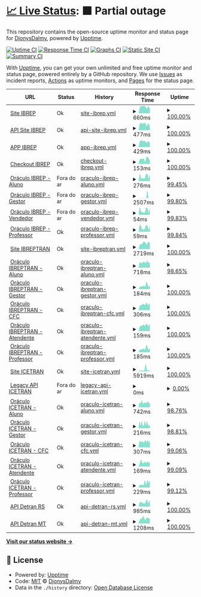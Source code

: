 # [📈 Live Status](https://demo.upptime.js.org): <!--live status--> **🟧 Partial outage**

This repository contains the open-source uptime monitor and status page for [DjonysDalmy](https://demo.upptime.js.org), powered by [Upptime](https://github.com/upptime/upptime).

[![Uptime CI](https://github.com/DjonysDalmy/status-ibrep/workflows/Uptime%20CI/badge.svg)](https://github.com/DjonysDalmy/status-ibrep/actions?query=workflow%3A%22Uptime+CI%22)
[![Response Time CI](https://github.com/DjonysDalmy/status-ibrep/workflows/Response%20Time%20CI/badge.svg)](https://github.com/DjonysDalmy/status-ibrep/actions?query=workflow%3A%22Response+Time+CI%22)
[![Graphs CI](https://github.com/DjonysDalmy/status-ibrep/workflows/Graphs%20CI/badge.svg)](https://github.com/DjonysDalmy/status-ibrep/actions?query=workflow%3A%22Graphs+CI%22)
[![Static Site CI](https://github.com/DjonysDalmy/status-ibrep/workflows/Static%20Site%20CI/badge.svg)](https://github.com/DjonysDalmy/status-ibrep/actions?query=workflow%3A%22Static+Site+CI%22)
[![Summary CI](https://github.com/DjonysDalmy/status-ibrep/workflows/Summary%20CI/badge.svg)](https://github.com/DjonysDalmy/status-ibrep/actions?query=workflow%3A%22Summary+CI%22)

With [Upptime](https://upptime.js.org), you can get your own unlimited and free uptime monitor and status page, powered entirely by a GitHub repository. We use [Issues](https://github.com/DjonysDalmy/status-ibrep/issues) as incident reports, [Actions](https://github.com/DjonysDalmy/status-ibrep/actions) as uptime monitors, and [Pages](https://demo.upptime.js.org) for the status page.

<!--start: status pages-->
<!-- This summary is generated by Upptime (https://github.com/upptime/upptime) -->
<!-- Do not edit this manually, your changes will be overwritten -->
<!-- prettier-ignore -->
| URL | Status | History | Response Time | Uptime |
| --- | ------ | ------- | ------------- | ------ |
| <img alt="" src="https://app.ibrep.com.br/techdesk/icon/IBREP.png" height="13"> [Site IBREP](https://ibrep.com.br) | Ok | [site-ibrep.yml](https://github.com/DjonysDalmy/status-ibrep/commits/HEAD/history/site-ibrep.yml) | <details><summary><img alt="Response time graph" src="./graphs/site-ibrep/response-time-week.png" height="20"> 660ms</summary><br><a href="https://status.grupoibrep.com/history/site-ibrep"><img alt="Response time 2706" src="https://img.shields.io/endpoint?url=https%3A%2F%2Fraw.githubusercontent.com%2FDjonysDalmy%2Fstatus-ibrep%2FHEAD%2Fapi%2Fsite-ibrep%2Fresponse-time.json"></a><br><a href="https://status.grupoibrep.com/history/site-ibrep"><img alt="24-hour response time 456" src="https://img.shields.io/endpoint?url=https%3A%2F%2Fraw.githubusercontent.com%2FDjonysDalmy%2Fstatus-ibrep%2FHEAD%2Fapi%2Fsite-ibrep%2Fresponse-time-day.json"></a><br><a href="https://status.grupoibrep.com/history/site-ibrep"><img alt="7-day response time 660" src="https://img.shields.io/endpoint?url=https%3A%2F%2Fraw.githubusercontent.com%2FDjonysDalmy%2Fstatus-ibrep%2FHEAD%2Fapi%2Fsite-ibrep%2Fresponse-time-week.json"></a><br><a href="https://status.grupoibrep.com/history/site-ibrep"><img alt="30-day response time 2186" src="https://img.shields.io/endpoint?url=https%3A%2F%2Fraw.githubusercontent.com%2FDjonysDalmy%2Fstatus-ibrep%2FHEAD%2Fapi%2Fsite-ibrep%2Fresponse-time-month.json"></a><br><a href="https://status.grupoibrep.com/history/site-ibrep"><img alt="1-year response time 2706" src="https://img.shields.io/endpoint?url=https%3A%2F%2Fraw.githubusercontent.com%2FDjonysDalmy%2Fstatus-ibrep%2FHEAD%2Fapi%2Fsite-ibrep%2Fresponse-time-year.json"></a></details> | <details><summary><a href="https://status.grupoibrep.com/history/site-ibrep">100.00%</a></summary><a href="https://status.grupoibrep.com/history/site-ibrep"><img alt="All-time uptime 95.92%" src="https://img.shields.io/endpoint?url=https%3A%2F%2Fraw.githubusercontent.com%2FDjonysDalmy%2Fstatus-ibrep%2FHEAD%2Fapi%2Fsite-ibrep%2Fuptime.json"></a><br><a href="https://status.grupoibrep.com/history/site-ibrep"><img alt="24-hour uptime 100.00%" src="https://img.shields.io/endpoint?url=https%3A%2F%2Fraw.githubusercontent.com%2FDjonysDalmy%2Fstatus-ibrep%2FHEAD%2Fapi%2Fsite-ibrep%2Fuptime-day.json"></a><br><a href="https://status.grupoibrep.com/history/site-ibrep"><img alt="7-day uptime 100.00%" src="https://img.shields.io/endpoint?url=https%3A%2F%2Fraw.githubusercontent.com%2FDjonysDalmy%2Fstatus-ibrep%2FHEAD%2Fapi%2Fsite-ibrep%2Fuptime-week.json"></a><br><a href="https://status.grupoibrep.com/history/site-ibrep"><img alt="30-day uptime 99.92%" src="https://img.shields.io/endpoint?url=https%3A%2F%2Fraw.githubusercontent.com%2FDjonysDalmy%2Fstatus-ibrep%2FHEAD%2Fapi%2Fsite-ibrep%2Fuptime-month.json"></a><br><a href="https://status.grupoibrep.com/history/site-ibrep"><img alt="1-year uptime 95.92%" src="https://img.shields.io/endpoint?url=https%3A%2F%2Fraw.githubusercontent.com%2FDjonysDalmy%2Fstatus-ibrep%2FHEAD%2Fapi%2Fsite-ibrep%2Fuptime-year.json"></a></details>
| <img alt="" src="https://app.ibrep.com.br/techdesk/icon/IBREP.png" height="13"> [API Site IBREP](https://ibrep.com.br/api/ibrep/public/index.php/) | Ok | [api-site-ibrep.yml](https://github.com/DjonysDalmy/status-ibrep/commits/HEAD/history/api-site-ibrep.yml) | <details><summary><img alt="Response time graph" src="./graphs/api-site-ibrep/response-time-week.png" height="20"> 477ms</summary><br><a href="https://status.grupoibrep.com/history/api-site-ibrep"><img alt="Response time 275" src="https://img.shields.io/endpoint?url=https%3A%2F%2Fraw.githubusercontent.com%2FDjonysDalmy%2Fstatus-ibrep%2FHEAD%2Fapi%2Fapi-site-ibrep%2Fresponse-time.json"></a><br><a href="https://status.grupoibrep.com/history/api-site-ibrep"><img alt="24-hour response time 300" src="https://img.shields.io/endpoint?url=https%3A%2F%2Fraw.githubusercontent.com%2FDjonysDalmy%2Fstatus-ibrep%2FHEAD%2Fapi%2Fapi-site-ibrep%2Fresponse-time-day.json"></a><br><a href="https://status.grupoibrep.com/history/api-site-ibrep"><img alt="7-day response time 477" src="https://img.shields.io/endpoint?url=https%3A%2F%2Fraw.githubusercontent.com%2FDjonysDalmy%2Fstatus-ibrep%2FHEAD%2Fapi%2Fapi-site-ibrep%2Fresponse-time-week.json"></a><br><a href="https://status.grupoibrep.com/history/api-site-ibrep"><img alt="30-day response time 322" src="https://img.shields.io/endpoint?url=https%3A%2F%2Fraw.githubusercontent.com%2FDjonysDalmy%2Fstatus-ibrep%2FHEAD%2Fapi%2Fapi-site-ibrep%2Fresponse-time-month.json"></a><br><a href="https://status.grupoibrep.com/history/api-site-ibrep"><img alt="1-year response time 275" src="https://img.shields.io/endpoint?url=https%3A%2F%2Fraw.githubusercontent.com%2FDjonysDalmy%2Fstatus-ibrep%2FHEAD%2Fapi%2Fapi-site-ibrep%2Fresponse-time-year.json"></a></details> | <details><summary><a href="https://status.grupoibrep.com/history/api-site-ibrep">100.00%</a></summary><a href="https://status.grupoibrep.com/history/api-site-ibrep"><img alt="All-time uptime 99.77%" src="https://img.shields.io/endpoint?url=https%3A%2F%2Fraw.githubusercontent.com%2FDjonysDalmy%2Fstatus-ibrep%2FHEAD%2Fapi%2Fapi-site-ibrep%2Fuptime.json"></a><br><a href="https://status.grupoibrep.com/history/api-site-ibrep"><img alt="24-hour uptime 100.00%" src="https://img.shields.io/endpoint?url=https%3A%2F%2Fraw.githubusercontent.com%2FDjonysDalmy%2Fstatus-ibrep%2FHEAD%2Fapi%2Fapi-site-ibrep%2Fuptime-day.json"></a><br><a href="https://status.grupoibrep.com/history/api-site-ibrep"><img alt="7-day uptime 100.00%" src="https://img.shields.io/endpoint?url=https%3A%2F%2Fraw.githubusercontent.com%2FDjonysDalmy%2Fstatus-ibrep%2FHEAD%2Fapi%2Fapi-site-ibrep%2Fuptime-week.json"></a><br><a href="https://status.grupoibrep.com/history/api-site-ibrep"><img alt="30-day uptime 100.00%" src="https://img.shields.io/endpoint?url=https%3A%2F%2Fraw.githubusercontent.com%2FDjonysDalmy%2Fstatus-ibrep%2FHEAD%2Fapi%2Fapi-site-ibrep%2Fuptime-month.json"></a><br><a href="https://status.grupoibrep.com/history/api-site-ibrep"><img alt="1-year uptime 99.77%" src="https://img.shields.io/endpoint?url=https%3A%2F%2Fraw.githubusercontent.com%2FDjonysDalmy%2Fstatus-ibrep%2FHEAD%2Fapi%2Fapi-site-ibrep%2Fuptime-year.json"></a></details>
| <img alt="" src="https://app.ibrep.com.br/techdesk/icon/IBREP.png" height="13"> [APP IBREP](https://app.ibrep.com.br) | Ok | [app-ibrep.yml](https://github.com/DjonysDalmy/status-ibrep/commits/HEAD/history/app-ibrep.yml) | <details><summary><img alt="Response time graph" src="./graphs/app-ibrep/response-time-week.png" height="20"> 429ms</summary><br><a href="https://status.grupoibrep.com/history/app-ibrep"><img alt="Response time 320" src="https://img.shields.io/endpoint?url=https%3A%2F%2Fraw.githubusercontent.com%2FDjonysDalmy%2Fstatus-ibrep%2FHEAD%2Fapi%2Fapp-ibrep%2Fresponse-time.json"></a><br><a href="https://status.grupoibrep.com/history/app-ibrep"><img alt="24-hour response time 293" src="https://img.shields.io/endpoint?url=https%3A%2F%2Fraw.githubusercontent.com%2FDjonysDalmy%2Fstatus-ibrep%2FHEAD%2Fapi%2Fapp-ibrep%2Fresponse-time-day.json"></a><br><a href="https://status.grupoibrep.com/history/app-ibrep"><img alt="7-day response time 429" src="https://img.shields.io/endpoint?url=https%3A%2F%2Fraw.githubusercontent.com%2FDjonysDalmy%2Fstatus-ibrep%2FHEAD%2Fapi%2Fapp-ibrep%2Fresponse-time-week.json"></a><br><a href="https://status.grupoibrep.com/history/app-ibrep"><img alt="30-day response time 336" src="https://img.shields.io/endpoint?url=https%3A%2F%2Fraw.githubusercontent.com%2FDjonysDalmy%2Fstatus-ibrep%2FHEAD%2Fapi%2Fapp-ibrep%2Fresponse-time-month.json"></a><br><a href="https://status.grupoibrep.com/history/app-ibrep"><img alt="1-year response time 320" src="https://img.shields.io/endpoint?url=https%3A%2F%2Fraw.githubusercontent.com%2FDjonysDalmy%2Fstatus-ibrep%2FHEAD%2Fapi%2Fapp-ibrep%2Fresponse-time-year.json"></a></details> | <details><summary><a href="https://status.grupoibrep.com/history/app-ibrep">100.00%</a></summary><a href="https://status.grupoibrep.com/history/app-ibrep"><img alt="All-time uptime 100.00%" src="https://img.shields.io/endpoint?url=https%3A%2F%2Fraw.githubusercontent.com%2FDjonysDalmy%2Fstatus-ibrep%2FHEAD%2Fapi%2Fapp-ibrep%2Fuptime.json"></a><br><a href="https://status.grupoibrep.com/history/app-ibrep"><img alt="24-hour uptime 100.00%" src="https://img.shields.io/endpoint?url=https%3A%2F%2Fraw.githubusercontent.com%2FDjonysDalmy%2Fstatus-ibrep%2FHEAD%2Fapi%2Fapp-ibrep%2Fuptime-day.json"></a><br><a href="https://status.grupoibrep.com/history/app-ibrep"><img alt="7-day uptime 100.00%" src="https://img.shields.io/endpoint?url=https%3A%2F%2Fraw.githubusercontent.com%2FDjonysDalmy%2Fstatus-ibrep%2FHEAD%2Fapi%2Fapp-ibrep%2Fuptime-week.json"></a><br><a href="https://status.grupoibrep.com/history/app-ibrep"><img alt="30-day uptime 100.00%" src="https://img.shields.io/endpoint?url=https%3A%2F%2Fraw.githubusercontent.com%2FDjonysDalmy%2Fstatus-ibrep%2FHEAD%2Fapi%2Fapp-ibrep%2Fuptime-month.json"></a><br><a href="https://status.grupoibrep.com/history/app-ibrep"><img alt="1-year uptime 100.00%" src="https://img.shields.io/endpoint?url=https%3A%2F%2Fraw.githubusercontent.com%2FDjonysDalmy%2Fstatus-ibrep%2FHEAD%2Fapi%2Fapp-ibrep%2Fuptime-year.json"></a></details>
| <img alt="" src="https://app.ibrep.com.br/techdesk/icon/IBREP.png" height="13"> [Checkout IBREP](https://checkout.ibrep.com.br) | Ok | [checkout-ibrep.yml](https://github.com/DjonysDalmy/status-ibrep/commits/HEAD/history/checkout-ibrep.yml) | <details><summary><img alt="Response time graph" src="./graphs/checkout-ibrep/response-time-week.png" height="20"> 153ms</summary><br><a href="https://status.grupoibrep.com/history/checkout-ibrep"><img alt="Response time 129" src="https://img.shields.io/endpoint?url=https%3A%2F%2Fraw.githubusercontent.com%2FDjonysDalmy%2Fstatus-ibrep%2FHEAD%2Fapi%2Fcheckout-ibrep%2Fresponse-time.json"></a><br><a href="https://status.grupoibrep.com/history/checkout-ibrep"><img alt="24-hour response time 82" src="https://img.shields.io/endpoint?url=https%3A%2F%2Fraw.githubusercontent.com%2FDjonysDalmy%2Fstatus-ibrep%2FHEAD%2Fapi%2Fcheckout-ibrep%2Fresponse-time-day.json"></a><br><a href="https://status.grupoibrep.com/history/checkout-ibrep"><img alt="7-day response time 153" src="https://img.shields.io/endpoint?url=https%3A%2F%2Fraw.githubusercontent.com%2FDjonysDalmy%2Fstatus-ibrep%2FHEAD%2Fapi%2Fcheckout-ibrep%2Fresponse-time-week.json"></a><br><a href="https://status.grupoibrep.com/history/checkout-ibrep"><img alt="30-day response time 130" src="https://img.shields.io/endpoint?url=https%3A%2F%2Fraw.githubusercontent.com%2FDjonysDalmy%2Fstatus-ibrep%2FHEAD%2Fapi%2Fcheckout-ibrep%2Fresponse-time-month.json"></a><br><a href="https://status.grupoibrep.com/history/checkout-ibrep"><img alt="1-year response time 129" src="https://img.shields.io/endpoint?url=https%3A%2F%2Fraw.githubusercontent.com%2FDjonysDalmy%2Fstatus-ibrep%2FHEAD%2Fapi%2Fcheckout-ibrep%2Fresponse-time-year.json"></a></details> | <details><summary><a href="https://status.grupoibrep.com/history/checkout-ibrep">100.00%</a></summary><a href="https://status.grupoibrep.com/history/checkout-ibrep"><img alt="All-time uptime 100.00%" src="https://img.shields.io/endpoint?url=https%3A%2F%2Fraw.githubusercontent.com%2FDjonysDalmy%2Fstatus-ibrep%2FHEAD%2Fapi%2Fcheckout-ibrep%2Fuptime.json"></a><br><a href="https://status.grupoibrep.com/history/checkout-ibrep"><img alt="24-hour uptime 100.00%" src="https://img.shields.io/endpoint?url=https%3A%2F%2Fraw.githubusercontent.com%2FDjonysDalmy%2Fstatus-ibrep%2FHEAD%2Fapi%2Fcheckout-ibrep%2Fuptime-day.json"></a><br><a href="https://status.grupoibrep.com/history/checkout-ibrep"><img alt="7-day uptime 100.00%" src="https://img.shields.io/endpoint?url=https%3A%2F%2Fraw.githubusercontent.com%2FDjonysDalmy%2Fstatus-ibrep%2FHEAD%2Fapi%2Fcheckout-ibrep%2Fuptime-week.json"></a><br><a href="https://status.grupoibrep.com/history/checkout-ibrep"><img alt="30-day uptime 100.00%" src="https://img.shields.io/endpoint?url=https%3A%2F%2Fraw.githubusercontent.com%2FDjonysDalmy%2Fstatus-ibrep%2FHEAD%2Fapi%2Fcheckout-ibrep%2Fuptime-month.json"></a><br><a href="https://status.grupoibrep.com/history/checkout-ibrep"><img alt="1-year uptime 100.00%" src="https://img.shields.io/endpoint?url=https%3A%2F%2Fraw.githubusercontent.com%2FDjonysDalmy%2Fstatus-ibrep%2FHEAD%2Fapi%2Fcheckout-ibrep%2Fuptime-year.json"></a></details>
| <img alt="" src="https://app.ibrep.com.br/techdesk/icon/IBREP.png" height="13"> [Oráculo IBREP - Aluno](https://ibrep.alfamaoraculo.com.br/aluno/) | Fora do ar | [oraculo-ibrep-aluno.yml](https://github.com/DjonysDalmy/status-ibrep/commits/HEAD/history/oraculo-ibrep-aluno.yml) | <details><summary><img alt="Response time graph" src="./graphs/oraculo-ibrep-aluno/response-time-week.png" height="20"> 276ms</summary><br><a href="https://status.grupoibrep.com/history/oraculo-ibrep-aluno"><img alt="Response time 366" src="https://img.shields.io/endpoint?url=https%3A%2F%2Fraw.githubusercontent.com%2FDjonysDalmy%2Fstatus-ibrep%2FHEAD%2Fapi%2Foraculo-ibrep-aluno%2Fresponse-time.json"></a><br><a href="https://status.grupoibrep.com/history/oraculo-ibrep-aluno"><img alt="24-hour response time 407" src="https://img.shields.io/endpoint?url=https%3A%2F%2Fraw.githubusercontent.com%2FDjonysDalmy%2Fstatus-ibrep%2FHEAD%2Fapi%2Foraculo-ibrep-aluno%2Fresponse-time-day.json"></a><br><a href="https://status.grupoibrep.com/history/oraculo-ibrep-aluno"><img alt="7-day response time 276" src="https://img.shields.io/endpoint?url=https%3A%2F%2Fraw.githubusercontent.com%2FDjonysDalmy%2Fstatus-ibrep%2FHEAD%2Fapi%2Foraculo-ibrep-aluno%2Fresponse-time-week.json"></a><br><a href="https://status.grupoibrep.com/history/oraculo-ibrep-aluno"><img alt="30-day response time 311" src="https://img.shields.io/endpoint?url=https%3A%2F%2Fraw.githubusercontent.com%2FDjonysDalmy%2Fstatus-ibrep%2FHEAD%2Fapi%2Foraculo-ibrep-aluno%2Fresponse-time-month.json"></a><br><a href="https://status.grupoibrep.com/history/oraculo-ibrep-aluno"><img alt="1-year response time 366" src="https://img.shields.io/endpoint?url=https%3A%2F%2Fraw.githubusercontent.com%2FDjonysDalmy%2Fstatus-ibrep%2FHEAD%2Fapi%2Foraculo-ibrep-aluno%2Fresponse-time-year.json"></a></details> | <details><summary><a href="https://status.grupoibrep.com/history/oraculo-ibrep-aluno">99.45%</a></summary><a href="https://status.grupoibrep.com/history/oraculo-ibrep-aluno"><img alt="All-time uptime 99.61%" src="https://img.shields.io/endpoint?url=https%3A%2F%2Fraw.githubusercontent.com%2FDjonysDalmy%2Fstatus-ibrep%2FHEAD%2Fapi%2Foraculo-ibrep-aluno%2Fuptime.json"></a><br><a href="https://status.grupoibrep.com/history/oraculo-ibrep-aluno"><img alt="24-hour uptime 99.76%" src="https://img.shields.io/endpoint?url=https%3A%2F%2Fraw.githubusercontent.com%2FDjonysDalmy%2Fstatus-ibrep%2FHEAD%2Fapi%2Foraculo-ibrep-aluno%2Fuptime-day.json"></a><br><a href="https://status.grupoibrep.com/history/oraculo-ibrep-aluno"><img alt="7-day uptime 99.45%" src="https://img.shields.io/endpoint?url=https%3A%2F%2Fraw.githubusercontent.com%2FDjonysDalmy%2Fstatus-ibrep%2FHEAD%2Fapi%2Foraculo-ibrep-aluno%2Fuptime-week.json"></a><br><a href="https://status.grupoibrep.com/history/oraculo-ibrep-aluno"><img alt="30-day uptime 99.74%" src="https://img.shields.io/endpoint?url=https%3A%2F%2Fraw.githubusercontent.com%2FDjonysDalmy%2Fstatus-ibrep%2FHEAD%2Fapi%2Foraculo-ibrep-aluno%2Fuptime-month.json"></a><br><a href="https://status.grupoibrep.com/history/oraculo-ibrep-aluno"><img alt="1-year uptime 99.61%" src="https://img.shields.io/endpoint?url=https%3A%2F%2Fraw.githubusercontent.com%2FDjonysDalmy%2Fstatus-ibrep%2FHEAD%2Fapi%2Foraculo-ibrep-aluno%2Fuptime-year.json"></a></details>
| <img alt="" src="https://app.ibrep.com.br/techdesk/icon/IBREP.png" height="13"> [Oráculo IBREP - Gestor](https://ibrep.alfamaoraculo.com.br/gestor/) | Fora do ar | [oraculo-ibrep-gestor.yml](https://github.com/DjonysDalmy/status-ibrep/commits/HEAD/history/oraculo-ibrep-gestor.yml) | <details><summary><img alt="Response time graph" src="./graphs/oraculo-ibrep-gestor/response-time-week.png" height="20"> 2507ms</summary><br><a href="https://status.grupoibrep.com/history/oraculo-ibrep-gestor"><img alt="Response time 235" src="https://img.shields.io/endpoint?url=https%3A%2F%2Fraw.githubusercontent.com%2FDjonysDalmy%2Fstatus-ibrep%2FHEAD%2Fapi%2Foraculo-ibrep-gestor%2Fresponse-time.json"></a><br><a href="https://status.grupoibrep.com/history/oraculo-ibrep-gestor"><img alt="24-hour response time 80" src="https://img.shields.io/endpoint?url=https%3A%2F%2Fraw.githubusercontent.com%2FDjonysDalmy%2Fstatus-ibrep%2FHEAD%2Fapi%2Foraculo-ibrep-gestor%2Fresponse-time-day.json"></a><br><a href="https://status.grupoibrep.com/history/oraculo-ibrep-gestor"><img alt="7-day response time 2507" src="https://img.shields.io/endpoint?url=https%3A%2F%2Fraw.githubusercontent.com%2FDjonysDalmy%2Fstatus-ibrep%2FHEAD%2Fapi%2Foraculo-ibrep-gestor%2Fresponse-time-week.json"></a><br><a href="https://status.grupoibrep.com/history/oraculo-ibrep-gestor"><img alt="30-day response time 696" src="https://img.shields.io/endpoint?url=https%3A%2F%2Fraw.githubusercontent.com%2FDjonysDalmy%2Fstatus-ibrep%2FHEAD%2Fapi%2Foraculo-ibrep-gestor%2Fresponse-time-month.json"></a><br><a href="https://status.grupoibrep.com/history/oraculo-ibrep-gestor"><img alt="1-year response time 235" src="https://img.shields.io/endpoint?url=https%3A%2F%2Fraw.githubusercontent.com%2FDjonysDalmy%2Fstatus-ibrep%2FHEAD%2Fapi%2Foraculo-ibrep-gestor%2Fresponse-time-year.json"></a></details> | <details><summary><a href="https://status.grupoibrep.com/history/oraculo-ibrep-gestor">99.80%</a></summary><a href="https://status.grupoibrep.com/history/oraculo-ibrep-gestor"><img alt="All-time uptime 99.73%" src="https://img.shields.io/endpoint?url=https%3A%2F%2Fraw.githubusercontent.com%2FDjonysDalmy%2Fstatus-ibrep%2FHEAD%2Fapi%2Foraculo-ibrep-gestor%2Fuptime.json"></a><br><a href="https://status.grupoibrep.com/history/oraculo-ibrep-gestor"><img alt="24-hour uptime 99.87%" src="https://img.shields.io/endpoint?url=https%3A%2F%2Fraw.githubusercontent.com%2FDjonysDalmy%2Fstatus-ibrep%2FHEAD%2Fapi%2Foraculo-ibrep-gestor%2Fuptime-day.json"></a><br><a href="https://status.grupoibrep.com/history/oraculo-ibrep-gestor"><img alt="7-day uptime 99.80%" src="https://img.shields.io/endpoint?url=https%3A%2F%2Fraw.githubusercontent.com%2FDjonysDalmy%2Fstatus-ibrep%2FHEAD%2Fapi%2Foraculo-ibrep-gestor%2Fuptime-week.json"></a><br><a href="https://status.grupoibrep.com/history/oraculo-ibrep-gestor"><img alt="30-day uptime 99.87%" src="https://img.shields.io/endpoint?url=https%3A%2F%2Fraw.githubusercontent.com%2FDjonysDalmy%2Fstatus-ibrep%2FHEAD%2Fapi%2Foraculo-ibrep-gestor%2Fuptime-month.json"></a><br><a href="https://status.grupoibrep.com/history/oraculo-ibrep-gestor"><img alt="1-year uptime 99.73%" src="https://img.shields.io/endpoint?url=https%3A%2F%2Fraw.githubusercontent.com%2FDjonysDalmy%2Fstatus-ibrep%2FHEAD%2Fapi%2Foraculo-ibrep-gestor%2Fuptime-year.json"></a></details>
| <img alt="" src="https://app.ibrep.com.br/techdesk/icon/IBREP.png" height="13"> [Oráculo IBREP - Vendedor](https://ibrep.alfamaoraculo.com.br/vendedor/) | Fora do ar | [oraculo-ibrep-vendedor.yml](https://github.com/DjonysDalmy/status-ibrep/commits/HEAD/history/oraculo-ibrep-vendedor.yml) | <details><summary><img alt="Response time graph" src="./graphs/oraculo-ibrep-vendedor/response-time-week.png" height="20"> 54ms</summary><br><a href="https://status.grupoibrep.com/history/oraculo-ibrep-vendedor"><img alt="Response time 100" src="https://img.shields.io/endpoint?url=https%3A%2F%2Fraw.githubusercontent.com%2FDjonysDalmy%2Fstatus-ibrep%2FHEAD%2Fapi%2Foraculo-ibrep-vendedor%2Fresponse-time.json"></a><br><a href="https://status.grupoibrep.com/history/oraculo-ibrep-vendedor"><img alt="24-hour response time 80" src="https://img.shields.io/endpoint?url=https%3A%2F%2Fraw.githubusercontent.com%2FDjonysDalmy%2Fstatus-ibrep%2FHEAD%2Fapi%2Foraculo-ibrep-vendedor%2Fresponse-time-day.json"></a><br><a href="https://status.grupoibrep.com/history/oraculo-ibrep-vendedor"><img alt="7-day response time 54" src="https://img.shields.io/endpoint?url=https%3A%2F%2Fraw.githubusercontent.com%2FDjonysDalmy%2Fstatus-ibrep%2FHEAD%2Fapi%2Foraculo-ibrep-vendedor%2Fresponse-time-week.json"></a><br><a href="https://status.grupoibrep.com/history/oraculo-ibrep-vendedor"><img alt="30-day response time 65" src="https://img.shields.io/endpoint?url=https%3A%2F%2Fraw.githubusercontent.com%2FDjonysDalmy%2Fstatus-ibrep%2FHEAD%2Fapi%2Foraculo-ibrep-vendedor%2Fresponse-time-month.json"></a><br><a href="https://status.grupoibrep.com/history/oraculo-ibrep-vendedor"><img alt="1-year response time 100" src="https://img.shields.io/endpoint?url=https%3A%2F%2Fraw.githubusercontent.com%2FDjonysDalmy%2Fstatus-ibrep%2FHEAD%2Fapi%2Foraculo-ibrep-vendedor%2Fresponse-time-year.json"></a></details> | <details><summary><a href="https://status.grupoibrep.com/history/oraculo-ibrep-vendedor">99.83%</a></summary><a href="https://status.grupoibrep.com/history/oraculo-ibrep-vendedor"><img alt="All-time uptime 99.82%" src="https://img.shields.io/endpoint?url=https%3A%2F%2Fraw.githubusercontent.com%2FDjonysDalmy%2Fstatus-ibrep%2FHEAD%2Fapi%2Foraculo-ibrep-vendedor%2Fuptime.json"></a><br><a href="https://status.grupoibrep.com/history/oraculo-ibrep-vendedor"><img alt="24-hour uptime 99.97%" src="https://img.shields.io/endpoint?url=https%3A%2F%2Fraw.githubusercontent.com%2FDjonysDalmy%2Fstatus-ibrep%2FHEAD%2Fapi%2Foraculo-ibrep-vendedor%2Fuptime-day.json"></a><br><a href="https://status.grupoibrep.com/history/oraculo-ibrep-vendedor"><img alt="7-day uptime 99.83%" src="https://img.shields.io/endpoint?url=https%3A%2F%2Fraw.githubusercontent.com%2FDjonysDalmy%2Fstatus-ibrep%2FHEAD%2Fapi%2Foraculo-ibrep-vendedor%2Fuptime-week.json"></a><br><a href="https://status.grupoibrep.com/history/oraculo-ibrep-vendedor"><img alt="30-day uptime 99.92%" src="https://img.shields.io/endpoint?url=https%3A%2F%2Fraw.githubusercontent.com%2FDjonysDalmy%2Fstatus-ibrep%2FHEAD%2Fapi%2Foraculo-ibrep-vendedor%2Fuptime-month.json"></a><br><a href="https://status.grupoibrep.com/history/oraculo-ibrep-vendedor"><img alt="1-year uptime 99.82%" src="https://img.shields.io/endpoint?url=https%3A%2F%2Fraw.githubusercontent.com%2FDjonysDalmy%2Fstatus-ibrep%2FHEAD%2Fapi%2Foraculo-ibrep-vendedor%2Fuptime-year.json"></a></details>
| <img alt="" src="https://app.ibrep.com.br/techdesk/icon/IBREP.png" height="13"> [Oráculo IBREP - Professor](https://ibrep.alfamaoraculo.com.br/professor/) | Ok | [oraculo-ibrep-professor.yml](https://github.com/DjonysDalmy/status-ibrep/commits/HEAD/history/oraculo-ibrep-professor.yml) | <details><summary><img alt="Response time graph" src="./graphs/oraculo-ibrep-professor/response-time-week.png" height="20"> 59ms</summary><br><a href="https://status.grupoibrep.com/history/oraculo-ibrep-professor"><img alt="Response time 156" src="https://img.shields.io/endpoint?url=https%3A%2F%2Fraw.githubusercontent.com%2FDjonysDalmy%2Fstatus-ibrep%2FHEAD%2Fapi%2Foraculo-ibrep-professor%2Fresponse-time.json"></a><br><a href="https://status.grupoibrep.com/history/oraculo-ibrep-professor"><img alt="24-hour response time 80" src="https://img.shields.io/endpoint?url=https%3A%2F%2Fraw.githubusercontent.com%2FDjonysDalmy%2Fstatus-ibrep%2FHEAD%2Fapi%2Foraculo-ibrep-professor%2Fresponse-time-day.json"></a><br><a href="https://status.grupoibrep.com/history/oraculo-ibrep-professor"><img alt="7-day response time 59" src="https://img.shields.io/endpoint?url=https%3A%2F%2Fraw.githubusercontent.com%2FDjonysDalmy%2Fstatus-ibrep%2FHEAD%2Fapi%2Foraculo-ibrep-professor%2Fresponse-time-week.json"></a><br><a href="https://status.grupoibrep.com/history/oraculo-ibrep-professor"><img alt="30-day response time 67" src="https://img.shields.io/endpoint?url=https%3A%2F%2Fraw.githubusercontent.com%2FDjonysDalmy%2Fstatus-ibrep%2FHEAD%2Fapi%2Foraculo-ibrep-professor%2Fresponse-time-month.json"></a><br><a href="https://status.grupoibrep.com/history/oraculo-ibrep-professor"><img alt="1-year response time 156" src="https://img.shields.io/endpoint?url=https%3A%2F%2Fraw.githubusercontent.com%2FDjonysDalmy%2Fstatus-ibrep%2FHEAD%2Fapi%2Foraculo-ibrep-professor%2Fresponse-time-year.json"></a></details> | <details><summary><a href="https://status.grupoibrep.com/history/oraculo-ibrep-professor">99.84%</a></summary><a href="https://status.grupoibrep.com/history/oraculo-ibrep-professor"><img alt="All-time uptime 99.88%" src="https://img.shields.io/endpoint?url=https%3A%2F%2Fraw.githubusercontent.com%2FDjonysDalmy%2Fstatus-ibrep%2FHEAD%2Fapi%2Foraculo-ibrep-professor%2Fuptime.json"></a><br><a href="https://status.grupoibrep.com/history/oraculo-ibrep-professor"><img alt="24-hour uptime 100.00%" src="https://img.shields.io/endpoint?url=https%3A%2F%2Fraw.githubusercontent.com%2FDjonysDalmy%2Fstatus-ibrep%2FHEAD%2Fapi%2Foraculo-ibrep-professor%2Fuptime-day.json"></a><br><a href="https://status.grupoibrep.com/history/oraculo-ibrep-professor"><img alt="7-day uptime 99.84%" src="https://img.shields.io/endpoint?url=https%3A%2F%2Fraw.githubusercontent.com%2FDjonysDalmy%2Fstatus-ibrep%2FHEAD%2Fapi%2Foraculo-ibrep-professor%2Fuptime-week.json"></a><br><a href="https://status.grupoibrep.com/history/oraculo-ibrep-professor"><img alt="30-day uptime 99.96%" src="https://img.shields.io/endpoint?url=https%3A%2F%2Fraw.githubusercontent.com%2FDjonysDalmy%2Fstatus-ibrep%2FHEAD%2Fapi%2Foraculo-ibrep-professor%2Fuptime-month.json"></a><br><a href="https://status.grupoibrep.com/history/oraculo-ibrep-professor"><img alt="1-year uptime 99.88%" src="https://img.shields.io/endpoint?url=https%3A%2F%2Fraw.githubusercontent.com%2FDjonysDalmy%2Fstatus-ibrep%2FHEAD%2Fapi%2Foraculo-ibrep-professor%2Fuptime-year.json"></a></details>
| <img alt="" src="https://app.ibrep.com.br/techdesk/icon/IBREPTRAN.png" height="13"> [Site IBREPTRAN](https://ibreptran.ibrep.com.br/) | Ok | [site-ibreptran.yml](https://github.com/DjonysDalmy/status-ibrep/commits/HEAD/history/site-ibreptran.yml) | <details><summary><img alt="Response time graph" src="./graphs/site-ibreptran/response-time-week.png" height="20"> 2719ms</summary><br><a href="https://status.grupoibrep.com/history/site-ibreptran"><img alt="Response time 2925" src="https://img.shields.io/endpoint?url=https%3A%2F%2Fraw.githubusercontent.com%2FDjonysDalmy%2Fstatus-ibrep%2FHEAD%2Fapi%2Fsite-ibreptran%2Fresponse-time.json"></a><br><a href="https://status.grupoibrep.com/history/site-ibreptran"><img alt="24-hour response time 2899" src="https://img.shields.io/endpoint?url=https%3A%2F%2Fraw.githubusercontent.com%2FDjonysDalmy%2Fstatus-ibrep%2FHEAD%2Fapi%2Fsite-ibreptran%2Fresponse-time-day.json"></a><br><a href="https://status.grupoibrep.com/history/site-ibreptran"><img alt="7-day response time 2719" src="https://img.shields.io/endpoint?url=https%3A%2F%2Fraw.githubusercontent.com%2FDjonysDalmy%2Fstatus-ibrep%2FHEAD%2Fapi%2Fsite-ibreptran%2Fresponse-time-week.json"></a><br><a href="https://status.grupoibrep.com/history/site-ibreptran"><img alt="30-day response time 3355" src="https://img.shields.io/endpoint?url=https%3A%2F%2Fraw.githubusercontent.com%2FDjonysDalmy%2Fstatus-ibrep%2FHEAD%2Fapi%2Fsite-ibreptran%2Fresponse-time-month.json"></a><br><a href="https://status.grupoibrep.com/history/site-ibreptran"><img alt="1-year response time 2925" src="https://img.shields.io/endpoint?url=https%3A%2F%2Fraw.githubusercontent.com%2FDjonysDalmy%2Fstatus-ibrep%2FHEAD%2Fapi%2Fsite-ibreptran%2Fresponse-time-year.json"></a></details> | <details><summary><a href="https://status.grupoibrep.com/history/site-ibreptran">100.00%</a></summary><a href="https://status.grupoibrep.com/history/site-ibreptran"><img alt="All-time uptime 99.99%" src="https://img.shields.io/endpoint?url=https%3A%2F%2Fraw.githubusercontent.com%2FDjonysDalmy%2Fstatus-ibrep%2FHEAD%2Fapi%2Fsite-ibreptran%2Fuptime.json"></a><br><a href="https://status.grupoibrep.com/history/site-ibreptran"><img alt="24-hour uptime 100.00%" src="https://img.shields.io/endpoint?url=https%3A%2F%2Fraw.githubusercontent.com%2FDjonysDalmy%2Fstatus-ibrep%2FHEAD%2Fapi%2Fsite-ibreptran%2Fuptime-day.json"></a><br><a href="https://status.grupoibrep.com/history/site-ibreptran"><img alt="7-day uptime 100.00%" src="https://img.shields.io/endpoint?url=https%3A%2F%2Fraw.githubusercontent.com%2FDjonysDalmy%2Fstatus-ibrep%2FHEAD%2Fapi%2Fsite-ibreptran%2Fuptime-week.json"></a><br><a href="https://status.grupoibrep.com/history/site-ibreptran"><img alt="30-day uptime 99.95%" src="https://img.shields.io/endpoint?url=https%3A%2F%2Fraw.githubusercontent.com%2FDjonysDalmy%2Fstatus-ibrep%2FHEAD%2Fapi%2Fsite-ibreptran%2Fuptime-month.json"></a><br><a href="https://status.grupoibrep.com/history/site-ibreptran"><img alt="1-year uptime 99.99%" src="https://img.shields.io/endpoint?url=https%3A%2F%2Fraw.githubusercontent.com%2FDjonysDalmy%2Fstatus-ibrep%2FHEAD%2Fapi%2Fsite-ibreptran%2Fuptime-year.json"></a></details>
| <img alt="" src="https://app.ibrep.com.br/techdesk/icon/IBREPTRAN.png" height="13"> [Oráculo IBREPTRAN - Aluno](https://ibreptran.alfamaoraculo.com.br/aluno/) | Ok | [oraculo-ibreptran-aluno.yml](https://github.com/DjonysDalmy/status-ibrep/commits/HEAD/history/oraculo-ibreptran-aluno.yml) | <details><summary><img alt="Response time graph" src="./graphs/oraculo-ibreptran-aluno/response-time-week.png" height="20"> 718ms</summary><br><a href="https://status.grupoibrep.com/history/oraculo-ibreptran-aluno"><img alt="Response time 788" src="https://img.shields.io/endpoint?url=https%3A%2F%2Fraw.githubusercontent.com%2FDjonysDalmy%2Fstatus-ibrep%2FHEAD%2Fapi%2Foraculo-ibreptran-aluno%2Fresponse-time.json"></a><br><a href="https://status.grupoibrep.com/history/oraculo-ibreptran-aluno"><img alt="24-hour response time 753" src="https://img.shields.io/endpoint?url=https%3A%2F%2Fraw.githubusercontent.com%2FDjonysDalmy%2Fstatus-ibrep%2FHEAD%2Fapi%2Foraculo-ibreptran-aluno%2Fresponse-time-day.json"></a><br><a href="https://status.grupoibrep.com/history/oraculo-ibreptran-aluno"><img alt="7-day response time 718" src="https://img.shields.io/endpoint?url=https%3A%2F%2Fraw.githubusercontent.com%2FDjonysDalmy%2Fstatus-ibrep%2FHEAD%2Fapi%2Foraculo-ibreptran-aluno%2Fresponse-time-week.json"></a><br><a href="https://status.grupoibrep.com/history/oraculo-ibreptran-aluno"><img alt="30-day response time 834" src="https://img.shields.io/endpoint?url=https%3A%2F%2Fraw.githubusercontent.com%2FDjonysDalmy%2Fstatus-ibrep%2FHEAD%2Fapi%2Foraculo-ibreptran-aluno%2Fresponse-time-month.json"></a><br><a href="https://status.grupoibrep.com/history/oraculo-ibreptran-aluno"><img alt="1-year response time 788" src="https://img.shields.io/endpoint?url=https%3A%2F%2Fraw.githubusercontent.com%2FDjonysDalmy%2Fstatus-ibrep%2FHEAD%2Fapi%2Foraculo-ibreptran-aluno%2Fresponse-time-year.json"></a></details> | <details><summary><a href="https://status.grupoibrep.com/history/oraculo-ibreptran-aluno">98.65%</a></summary><a href="https://status.grupoibrep.com/history/oraculo-ibreptran-aluno"><img alt="All-time uptime 99.73%" src="https://img.shields.io/endpoint?url=https%3A%2F%2Fraw.githubusercontent.com%2FDjonysDalmy%2Fstatus-ibrep%2FHEAD%2Fapi%2Foraculo-ibreptran-aluno%2Fuptime.json"></a><br><a href="https://status.grupoibrep.com/history/oraculo-ibreptran-aluno"><img alt="24-hour uptime 100.00%" src="https://img.shields.io/endpoint?url=https%3A%2F%2Fraw.githubusercontent.com%2FDjonysDalmy%2Fstatus-ibrep%2FHEAD%2Fapi%2Foraculo-ibreptran-aluno%2Fuptime-day.json"></a><br><a href="https://status.grupoibrep.com/history/oraculo-ibreptran-aluno"><img alt="7-day uptime 98.65%" src="https://img.shields.io/endpoint?url=https%3A%2F%2Fraw.githubusercontent.com%2FDjonysDalmy%2Fstatus-ibrep%2FHEAD%2Fapi%2Foraculo-ibreptran-aluno%2Fuptime-week.json"></a><br><a href="https://status.grupoibrep.com/history/oraculo-ibreptran-aluno"><img alt="30-day uptime 99.60%" src="https://img.shields.io/endpoint?url=https%3A%2F%2Fraw.githubusercontent.com%2FDjonysDalmy%2Fstatus-ibrep%2FHEAD%2Fapi%2Foraculo-ibreptran-aluno%2Fuptime-month.json"></a><br><a href="https://status.grupoibrep.com/history/oraculo-ibreptran-aluno"><img alt="1-year uptime 99.73%" src="https://img.shields.io/endpoint?url=https%3A%2F%2Fraw.githubusercontent.com%2FDjonysDalmy%2Fstatus-ibrep%2FHEAD%2Fapi%2Foraculo-ibreptran-aluno%2Fuptime-year.json"></a></details>
| <img alt="" src="https://app.ibrep.com.br/techdesk/icon/IBREPTRAN.png" height="13"> [Oráculo IBREPTRAN - Gestor](https://ibreptran.alfamaoraculo.com.br/gestor/) | Ok | [oraculo-ibreptran-gestor.yml](https://github.com/DjonysDalmy/status-ibrep/commits/HEAD/history/oraculo-ibreptran-gestor.yml) | <details><summary><img alt="Response time graph" src="./graphs/oraculo-ibreptran-gestor/response-time-week.png" height="20"> 184ms</summary><br><a href="https://status.grupoibrep.com/history/oraculo-ibreptran-gestor"><img alt="Response time 193" src="https://img.shields.io/endpoint?url=https%3A%2F%2Fraw.githubusercontent.com%2FDjonysDalmy%2Fstatus-ibrep%2FHEAD%2Fapi%2Foraculo-ibreptran-gestor%2Fresponse-time.json"></a><br><a href="https://status.grupoibrep.com/history/oraculo-ibreptran-gestor"><img alt="24-hour response time 190" src="https://img.shields.io/endpoint?url=https%3A%2F%2Fraw.githubusercontent.com%2FDjonysDalmy%2Fstatus-ibrep%2FHEAD%2Fapi%2Foraculo-ibreptran-gestor%2Fresponse-time-day.json"></a><br><a href="https://status.grupoibrep.com/history/oraculo-ibreptran-gestor"><img alt="7-day response time 184" src="https://img.shields.io/endpoint?url=https%3A%2F%2Fraw.githubusercontent.com%2FDjonysDalmy%2Fstatus-ibrep%2FHEAD%2Fapi%2Foraculo-ibreptran-gestor%2Fresponse-time-week.json"></a><br><a href="https://status.grupoibrep.com/history/oraculo-ibreptran-gestor"><img alt="30-day response time 196" src="https://img.shields.io/endpoint?url=https%3A%2F%2Fraw.githubusercontent.com%2FDjonysDalmy%2Fstatus-ibrep%2FHEAD%2Fapi%2Foraculo-ibreptran-gestor%2Fresponse-time-month.json"></a><br><a href="https://status.grupoibrep.com/history/oraculo-ibreptran-gestor"><img alt="1-year response time 193" src="https://img.shields.io/endpoint?url=https%3A%2F%2Fraw.githubusercontent.com%2FDjonysDalmy%2Fstatus-ibrep%2FHEAD%2Fapi%2Foraculo-ibreptran-gestor%2Fresponse-time-year.json"></a></details> | <details><summary><a href="https://status.grupoibrep.com/history/oraculo-ibreptran-gestor">100.00%</a></summary><a href="https://status.grupoibrep.com/history/oraculo-ibreptran-gestor"><img alt="All-time uptime 99.85%" src="https://img.shields.io/endpoint?url=https%3A%2F%2Fraw.githubusercontent.com%2FDjonysDalmy%2Fstatus-ibrep%2FHEAD%2Fapi%2Foraculo-ibreptran-gestor%2Fuptime.json"></a><br><a href="https://status.grupoibrep.com/history/oraculo-ibreptran-gestor"><img alt="24-hour uptime 100.00%" src="https://img.shields.io/endpoint?url=https%3A%2F%2Fraw.githubusercontent.com%2FDjonysDalmy%2Fstatus-ibrep%2FHEAD%2Fapi%2Foraculo-ibreptran-gestor%2Fuptime-day.json"></a><br><a href="https://status.grupoibrep.com/history/oraculo-ibreptran-gestor"><img alt="7-day uptime 100.00%" src="https://img.shields.io/endpoint?url=https%3A%2F%2Fraw.githubusercontent.com%2FDjonysDalmy%2Fstatus-ibrep%2FHEAD%2Fapi%2Foraculo-ibreptran-gestor%2Fuptime-week.json"></a><br><a href="https://status.grupoibrep.com/history/oraculo-ibreptran-gestor"><img alt="30-day uptime 100.00%" src="https://img.shields.io/endpoint?url=https%3A%2F%2Fraw.githubusercontent.com%2FDjonysDalmy%2Fstatus-ibrep%2FHEAD%2Fapi%2Foraculo-ibreptran-gestor%2Fuptime-month.json"></a><br><a href="https://status.grupoibrep.com/history/oraculo-ibreptran-gestor"><img alt="1-year uptime 99.85%" src="https://img.shields.io/endpoint?url=https%3A%2F%2Fraw.githubusercontent.com%2FDjonysDalmy%2Fstatus-ibrep%2FHEAD%2Fapi%2Foraculo-ibreptran-gestor%2Fuptime-year.json"></a></details>
| <img alt="" src="https://app.ibrep.com.br/techdesk/icon/IBREPTRAN.png" height="13"> [Oráculo IBREPTRAN - CFC](https://ibreptran.alfamaoraculo.com.br/cfc/) | Ok | [oraculo-ibreptran-cfc.yml](https://github.com/DjonysDalmy/status-ibrep/commits/HEAD/history/oraculo-ibreptran-cfc.yml) | <details><summary><img alt="Response time graph" src="./graphs/oraculo-ibreptran-cfc/response-time-week.png" height="20"> 306ms</summary><br><a href="https://status.grupoibrep.com/history/oraculo-ibreptran-cfc"><img alt="Response time 287" src="https://img.shields.io/endpoint?url=https%3A%2F%2Fraw.githubusercontent.com%2FDjonysDalmy%2Fstatus-ibrep%2FHEAD%2Fapi%2Foraculo-ibreptran-cfc%2Fresponse-time.json"></a><br><a href="https://status.grupoibrep.com/history/oraculo-ibreptran-cfc"><img alt="24-hour response time 370" src="https://img.shields.io/endpoint?url=https%3A%2F%2Fraw.githubusercontent.com%2FDjonysDalmy%2Fstatus-ibrep%2FHEAD%2Fapi%2Foraculo-ibreptran-cfc%2Fresponse-time-day.json"></a><br><a href="https://status.grupoibrep.com/history/oraculo-ibreptran-cfc"><img alt="7-day response time 306" src="https://img.shields.io/endpoint?url=https%3A%2F%2Fraw.githubusercontent.com%2FDjonysDalmy%2Fstatus-ibrep%2FHEAD%2Fapi%2Foraculo-ibreptran-cfc%2Fresponse-time-week.json"></a><br><a href="https://status.grupoibrep.com/history/oraculo-ibreptran-cfc"><img alt="30-day response time 303" src="https://img.shields.io/endpoint?url=https%3A%2F%2Fraw.githubusercontent.com%2FDjonysDalmy%2Fstatus-ibrep%2FHEAD%2Fapi%2Foraculo-ibreptran-cfc%2Fresponse-time-month.json"></a><br><a href="https://status.grupoibrep.com/history/oraculo-ibreptran-cfc"><img alt="1-year response time 287" src="https://img.shields.io/endpoint?url=https%3A%2F%2Fraw.githubusercontent.com%2FDjonysDalmy%2Fstatus-ibrep%2FHEAD%2Fapi%2Foraculo-ibreptran-cfc%2Fresponse-time-year.json"></a></details> | <details><summary><a href="https://status.grupoibrep.com/history/oraculo-ibreptran-cfc">100.00%</a></summary><a href="https://status.grupoibrep.com/history/oraculo-ibreptran-cfc"><img alt="All-time uptime 99.86%" src="https://img.shields.io/endpoint?url=https%3A%2F%2Fraw.githubusercontent.com%2FDjonysDalmy%2Fstatus-ibrep%2FHEAD%2Fapi%2Foraculo-ibreptran-cfc%2Fuptime.json"></a><br><a href="https://status.grupoibrep.com/history/oraculo-ibreptran-cfc"><img alt="24-hour uptime 100.00%" src="https://img.shields.io/endpoint?url=https%3A%2F%2Fraw.githubusercontent.com%2FDjonysDalmy%2Fstatus-ibrep%2FHEAD%2Fapi%2Foraculo-ibreptran-cfc%2Fuptime-day.json"></a><br><a href="https://status.grupoibrep.com/history/oraculo-ibreptran-cfc"><img alt="7-day uptime 100.00%" src="https://img.shields.io/endpoint?url=https%3A%2F%2Fraw.githubusercontent.com%2FDjonysDalmy%2Fstatus-ibrep%2FHEAD%2Fapi%2Foraculo-ibreptran-cfc%2Fuptime-week.json"></a><br><a href="https://status.grupoibrep.com/history/oraculo-ibreptran-cfc"><img alt="30-day uptime 100.00%" src="https://img.shields.io/endpoint?url=https%3A%2F%2Fraw.githubusercontent.com%2FDjonysDalmy%2Fstatus-ibrep%2FHEAD%2Fapi%2Foraculo-ibreptran-cfc%2Fuptime-month.json"></a><br><a href="https://status.grupoibrep.com/history/oraculo-ibreptran-cfc"><img alt="1-year uptime 99.86%" src="https://img.shields.io/endpoint?url=https%3A%2F%2Fraw.githubusercontent.com%2FDjonysDalmy%2Fstatus-ibrep%2FHEAD%2Fapi%2Foraculo-ibreptran-cfc%2Fuptime-year.json"></a></details>
| <img alt="" src="https://app.ibrep.com.br/techdesk/icon/IBREPTRAN.png" height="13"> [Oráculo IBREPTRAN - Atendente](https://ibreptran.alfamaoraculo.com.br/atendente/) | Ok | [oraculo-ibreptran-atendente.yml](https://github.com/DjonysDalmy/status-ibrep/commits/HEAD/history/oraculo-ibreptran-atendente.yml) | <details><summary><img alt="Response time graph" src="./graphs/oraculo-ibreptran-atendente/response-time-week.png" height="20"> 159ms</summary><br><a href="https://status.grupoibrep.com/history/oraculo-ibreptran-atendente"><img alt="Response time 187" src="https://img.shields.io/endpoint?url=https%3A%2F%2Fraw.githubusercontent.com%2FDjonysDalmy%2Fstatus-ibrep%2FHEAD%2Fapi%2Foraculo-ibreptran-atendente%2Fresponse-time.json"></a><br><a href="https://status.grupoibrep.com/history/oraculo-ibreptran-atendente"><img alt="24-hour response time 192" src="https://img.shields.io/endpoint?url=https%3A%2F%2Fraw.githubusercontent.com%2FDjonysDalmy%2Fstatus-ibrep%2FHEAD%2Fapi%2Foraculo-ibreptran-atendente%2Fresponse-time-day.json"></a><br><a href="https://status.grupoibrep.com/history/oraculo-ibreptran-atendente"><img alt="7-day response time 159" src="https://img.shields.io/endpoint?url=https%3A%2F%2Fraw.githubusercontent.com%2FDjonysDalmy%2Fstatus-ibrep%2FHEAD%2Fapi%2Foraculo-ibreptran-atendente%2Fresponse-time-week.json"></a><br><a href="https://status.grupoibrep.com/history/oraculo-ibreptran-atendente"><img alt="30-day response time 184" src="https://img.shields.io/endpoint?url=https%3A%2F%2Fraw.githubusercontent.com%2FDjonysDalmy%2Fstatus-ibrep%2FHEAD%2Fapi%2Foraculo-ibreptran-atendente%2Fresponse-time-month.json"></a><br><a href="https://status.grupoibrep.com/history/oraculo-ibreptran-atendente"><img alt="1-year response time 187" src="https://img.shields.io/endpoint?url=https%3A%2F%2Fraw.githubusercontent.com%2FDjonysDalmy%2Fstatus-ibrep%2FHEAD%2Fapi%2Foraculo-ibreptran-atendente%2Fresponse-time-year.json"></a></details> | <details><summary><a href="https://status.grupoibrep.com/history/oraculo-ibreptran-atendente">100.00%</a></summary><a href="https://status.grupoibrep.com/history/oraculo-ibreptran-atendente"><img alt="All-time uptime 99.89%" src="https://img.shields.io/endpoint?url=https%3A%2F%2Fraw.githubusercontent.com%2FDjonysDalmy%2Fstatus-ibrep%2FHEAD%2Fapi%2Foraculo-ibreptran-atendente%2Fuptime.json"></a><br><a href="https://status.grupoibrep.com/history/oraculo-ibreptran-atendente"><img alt="24-hour uptime 100.00%" src="https://img.shields.io/endpoint?url=https%3A%2F%2Fraw.githubusercontent.com%2FDjonysDalmy%2Fstatus-ibrep%2FHEAD%2Fapi%2Foraculo-ibreptran-atendente%2Fuptime-day.json"></a><br><a href="https://status.grupoibrep.com/history/oraculo-ibreptran-atendente"><img alt="7-day uptime 100.00%" src="https://img.shields.io/endpoint?url=https%3A%2F%2Fraw.githubusercontent.com%2FDjonysDalmy%2Fstatus-ibrep%2FHEAD%2Fapi%2Foraculo-ibreptran-atendente%2Fuptime-week.json"></a><br><a href="https://status.grupoibrep.com/history/oraculo-ibreptran-atendente"><img alt="30-day uptime 100.00%" src="https://img.shields.io/endpoint?url=https%3A%2F%2Fraw.githubusercontent.com%2FDjonysDalmy%2Fstatus-ibrep%2FHEAD%2Fapi%2Foraculo-ibreptran-atendente%2Fuptime-month.json"></a><br><a href="https://status.grupoibrep.com/history/oraculo-ibreptran-atendente"><img alt="1-year uptime 99.89%" src="https://img.shields.io/endpoint?url=https%3A%2F%2Fraw.githubusercontent.com%2FDjonysDalmy%2Fstatus-ibrep%2FHEAD%2Fapi%2Foraculo-ibreptran-atendente%2Fuptime-year.json"></a></details>
| <img alt="" src="https://app.ibrep.com.br/techdesk/icon/IBREPTRAN.png" height="13"> [Oráculo IBREPTRAN - Professor](https://ibreptran.alfamaoraculo.com.br/professor/) | Ok | [oraculo-ibreptran-professor.yml](https://github.com/DjonysDalmy/status-ibrep/commits/HEAD/history/oraculo-ibreptran-professor.yml) | <details><summary><img alt="Response time graph" src="./graphs/oraculo-ibreptran-professor/response-time-week.png" height="20"> 185ms</summary><br><a href="https://status.grupoibrep.com/history/oraculo-ibreptran-professor"><img alt="Response time 196" src="https://img.shields.io/endpoint?url=https%3A%2F%2Fraw.githubusercontent.com%2FDjonysDalmy%2Fstatus-ibrep%2FHEAD%2Fapi%2Foraculo-ibreptran-professor%2Fresponse-time.json"></a><br><a href="https://status.grupoibrep.com/history/oraculo-ibreptran-professor"><img alt="24-hour response time 191" src="https://img.shields.io/endpoint?url=https%3A%2F%2Fraw.githubusercontent.com%2FDjonysDalmy%2Fstatus-ibrep%2FHEAD%2Fapi%2Foraculo-ibreptran-professor%2Fresponse-time-day.json"></a><br><a href="https://status.grupoibrep.com/history/oraculo-ibreptran-professor"><img alt="7-day response time 185" src="https://img.shields.io/endpoint?url=https%3A%2F%2Fraw.githubusercontent.com%2FDjonysDalmy%2Fstatus-ibrep%2FHEAD%2Fapi%2Foraculo-ibreptran-professor%2Fresponse-time-week.json"></a><br><a href="https://status.grupoibrep.com/history/oraculo-ibreptran-professor"><img alt="30-day response time 193" src="https://img.shields.io/endpoint?url=https%3A%2F%2Fraw.githubusercontent.com%2FDjonysDalmy%2Fstatus-ibrep%2FHEAD%2Fapi%2Foraculo-ibreptran-professor%2Fresponse-time-month.json"></a><br><a href="https://status.grupoibrep.com/history/oraculo-ibreptran-professor"><img alt="1-year response time 196" src="https://img.shields.io/endpoint?url=https%3A%2F%2Fraw.githubusercontent.com%2FDjonysDalmy%2Fstatus-ibrep%2FHEAD%2Fapi%2Foraculo-ibreptran-professor%2Fresponse-time-year.json"></a></details> | <details><summary><a href="https://status.grupoibrep.com/history/oraculo-ibreptran-professor">100.00%</a></summary><a href="https://status.grupoibrep.com/history/oraculo-ibreptran-professor"><img alt="All-time uptime 99.89%" src="https://img.shields.io/endpoint?url=https%3A%2F%2Fraw.githubusercontent.com%2FDjonysDalmy%2Fstatus-ibrep%2FHEAD%2Fapi%2Foraculo-ibreptran-professor%2Fuptime.json"></a><br><a href="https://status.grupoibrep.com/history/oraculo-ibreptran-professor"><img alt="24-hour uptime 100.00%" src="https://img.shields.io/endpoint?url=https%3A%2F%2Fraw.githubusercontent.com%2FDjonysDalmy%2Fstatus-ibrep%2FHEAD%2Fapi%2Foraculo-ibreptran-professor%2Fuptime-day.json"></a><br><a href="https://status.grupoibrep.com/history/oraculo-ibreptran-professor"><img alt="7-day uptime 100.00%" src="https://img.shields.io/endpoint?url=https%3A%2F%2Fraw.githubusercontent.com%2FDjonysDalmy%2Fstatus-ibrep%2FHEAD%2Fapi%2Foraculo-ibreptran-professor%2Fuptime-week.json"></a><br><a href="https://status.grupoibrep.com/history/oraculo-ibreptran-professor"><img alt="30-day uptime 100.00%" src="https://img.shields.io/endpoint?url=https%3A%2F%2Fraw.githubusercontent.com%2FDjonysDalmy%2Fstatus-ibrep%2FHEAD%2Fapi%2Foraculo-ibreptran-professor%2Fuptime-month.json"></a><br><a href="https://status.grupoibrep.com/history/oraculo-ibreptran-professor"><img alt="1-year uptime 99.89%" src="https://img.shields.io/endpoint?url=https%3A%2F%2Fraw.githubusercontent.com%2FDjonysDalmy%2Fstatus-ibrep%2FHEAD%2Fapi%2Foraculo-ibreptran-professor%2Fuptime-year.json"></a></details>
| <img alt="" src="https://app.ibrep.com.br/techdesk/icon/ICETRAN.png" height="13"> [Site ICETRAN](https://icetran.com.br) | Ok | [site-icetran.yml](https://github.com/DjonysDalmy/status-ibrep/commits/HEAD/history/site-icetran.yml) | <details><summary><img alt="Response time graph" src="./graphs/site-icetran/response-time-week.png" height="20"> 5919ms</summary><br><a href="https://status.grupoibrep.com/history/site-icetran"><img alt="Response time 3051" src="https://img.shields.io/endpoint?url=https%3A%2F%2Fraw.githubusercontent.com%2FDjonysDalmy%2Fstatus-ibrep%2FHEAD%2Fapi%2Fsite-icetran%2Fresponse-time.json"></a><br><a href="https://status.grupoibrep.com/history/site-icetran"><img alt="24-hour response time 2706" src="https://img.shields.io/endpoint?url=https%3A%2F%2Fraw.githubusercontent.com%2FDjonysDalmy%2Fstatus-ibrep%2FHEAD%2Fapi%2Fsite-icetran%2Fresponse-time-day.json"></a><br><a href="https://status.grupoibrep.com/history/site-icetran"><img alt="7-day response time 5919" src="https://img.shields.io/endpoint?url=https%3A%2F%2Fraw.githubusercontent.com%2FDjonysDalmy%2Fstatus-ibrep%2FHEAD%2Fapi%2Fsite-icetran%2Fresponse-time-week.json"></a><br><a href="https://status.grupoibrep.com/history/site-icetran"><img alt="30-day response time 4036" src="https://img.shields.io/endpoint?url=https%3A%2F%2Fraw.githubusercontent.com%2FDjonysDalmy%2Fstatus-ibrep%2FHEAD%2Fapi%2Fsite-icetran%2Fresponse-time-month.json"></a><br><a href="https://status.grupoibrep.com/history/site-icetran"><img alt="1-year response time 3051" src="https://img.shields.io/endpoint?url=https%3A%2F%2Fraw.githubusercontent.com%2FDjonysDalmy%2Fstatus-ibrep%2FHEAD%2Fapi%2Fsite-icetran%2Fresponse-time-year.json"></a></details> | <details><summary><a href="https://status.grupoibrep.com/history/site-icetran">100.00%</a></summary><a href="https://status.grupoibrep.com/history/site-icetran"><img alt="All-time uptime 95.00%" src="https://img.shields.io/endpoint?url=https%3A%2F%2Fraw.githubusercontent.com%2FDjonysDalmy%2Fstatus-ibrep%2FHEAD%2Fapi%2Fsite-icetran%2Fuptime.json"></a><br><a href="https://status.grupoibrep.com/history/site-icetran"><img alt="24-hour uptime 100.00%" src="https://img.shields.io/endpoint?url=https%3A%2F%2Fraw.githubusercontent.com%2FDjonysDalmy%2Fstatus-ibrep%2FHEAD%2Fapi%2Fsite-icetran%2Fuptime-day.json"></a><br><a href="https://status.grupoibrep.com/history/site-icetran"><img alt="7-day uptime 100.00%" src="https://img.shields.io/endpoint?url=https%3A%2F%2Fraw.githubusercontent.com%2FDjonysDalmy%2Fstatus-ibrep%2FHEAD%2Fapi%2Fsite-icetran%2Fuptime-week.json"></a><br><a href="https://status.grupoibrep.com/history/site-icetran"><img alt="30-day uptime 99.92%" src="https://img.shields.io/endpoint?url=https%3A%2F%2Fraw.githubusercontent.com%2FDjonysDalmy%2Fstatus-ibrep%2FHEAD%2Fapi%2Fsite-icetran%2Fuptime-month.json"></a><br><a href="https://status.grupoibrep.com/history/site-icetran"><img alt="1-year uptime 95.00%" src="https://img.shields.io/endpoint?url=https%3A%2F%2Fraw.githubusercontent.com%2FDjonysDalmy%2Fstatus-ibrep%2FHEAD%2Fapi%2Fsite-icetran%2Fuptime-year.json"></a></details>
| <img alt="" src="https://app.ibrep.com.br/techdesk/icon/ICETRAN.png" height="13"> [Legacy API ICETRAN](https://www.api.icetran.com.br) | Fora do ar | [legacy-api-icetran.yml](https://github.com/DjonysDalmy/status-ibrep/commits/HEAD/history/legacy-api-icetran.yml) | <details><summary><img alt="Response time graph" src="./graphs/legacy-api-icetran/response-time-week.png" height="20"> 0ms</summary><br><a href="https://status.grupoibrep.com/history/legacy-api-icetran"><img alt="Response time 1080" src="https://img.shields.io/endpoint?url=https%3A%2F%2Fraw.githubusercontent.com%2FDjonysDalmy%2Fstatus-ibrep%2FHEAD%2Fapi%2Flegacy-api-icetran%2Fresponse-time.json"></a><br><a href="https://status.grupoibrep.com/history/legacy-api-icetran"><img alt="24-hour response time 0" src="https://img.shields.io/endpoint?url=https%3A%2F%2Fraw.githubusercontent.com%2FDjonysDalmy%2Fstatus-ibrep%2FHEAD%2Fapi%2Flegacy-api-icetran%2Fresponse-time-day.json"></a><br><a href="https://status.grupoibrep.com/history/legacy-api-icetran"><img alt="7-day response time 0" src="https://img.shields.io/endpoint?url=https%3A%2F%2Fraw.githubusercontent.com%2FDjonysDalmy%2Fstatus-ibrep%2FHEAD%2Fapi%2Flegacy-api-icetran%2Fresponse-time-week.json"></a><br><a href="https://status.grupoibrep.com/history/legacy-api-icetran"><img alt="30-day response time 1085" src="https://img.shields.io/endpoint?url=https%3A%2F%2Fraw.githubusercontent.com%2FDjonysDalmy%2Fstatus-ibrep%2FHEAD%2Fapi%2Flegacy-api-icetran%2Fresponse-time-month.json"></a><br><a href="https://status.grupoibrep.com/history/legacy-api-icetran"><img alt="1-year response time 1080" src="https://img.shields.io/endpoint?url=https%3A%2F%2Fraw.githubusercontent.com%2FDjonysDalmy%2Fstatus-ibrep%2FHEAD%2Fapi%2Flegacy-api-icetran%2Fresponse-time-year.json"></a></details> | <details><summary><a href="https://status.grupoibrep.com/history/legacy-api-icetran">0.00%</a></summary><a href="https://status.grupoibrep.com/history/legacy-api-icetran"><img alt="All-time uptime 66.88%" src="https://img.shields.io/endpoint?url=https%3A%2F%2Fraw.githubusercontent.com%2FDjonysDalmy%2Fstatus-ibrep%2FHEAD%2Fapi%2Flegacy-api-icetran%2Fuptime.json"></a><br><a href="https://status.grupoibrep.com/history/legacy-api-icetran"><img alt="24-hour uptime 0.00%" src="https://img.shields.io/endpoint?url=https%3A%2F%2Fraw.githubusercontent.com%2FDjonysDalmy%2Fstatus-ibrep%2FHEAD%2Fapi%2Flegacy-api-icetran%2Fuptime-day.json"></a><br><a href="https://status.grupoibrep.com/history/legacy-api-icetran"><img alt="7-day uptime 0.00%" src="https://img.shields.io/endpoint?url=https%3A%2F%2Fraw.githubusercontent.com%2FDjonysDalmy%2Fstatus-ibrep%2FHEAD%2Fapi%2Flegacy-api-icetran%2Fuptime-week.json"></a><br><a href="https://status.grupoibrep.com/history/legacy-api-icetran"><img alt="30-day uptime 0.00%" src="https://img.shields.io/endpoint?url=https%3A%2F%2Fraw.githubusercontent.com%2FDjonysDalmy%2Fstatus-ibrep%2FHEAD%2Fapi%2Flegacy-api-icetran%2Fuptime-month.json"></a><br><a href="https://status.grupoibrep.com/history/legacy-api-icetran"><img alt="1-year uptime 66.88%" src="https://img.shields.io/endpoint?url=https%3A%2F%2Fraw.githubusercontent.com%2FDjonysDalmy%2Fstatus-ibrep%2FHEAD%2Fapi%2Flegacy-api-icetran%2Fuptime-year.json"></a></details>
| <img alt="" src="https://app.ibrep.com.br/techdesk/icon/ICETRAN.png" height="13"> [Oráculo ICETRAN - Aluno](https://icetran.alfamaoraculo.com.br/aluno/) | Ok | [oraculo-icetran-aluno.yml](https://github.com/DjonysDalmy/status-ibrep/commits/HEAD/history/oraculo-icetran-aluno.yml) | <details><summary><img alt="Response time graph" src="./graphs/oraculo-icetran-aluno/response-time-week.png" height="20"> 742ms</summary><br><a href="https://status.grupoibrep.com/history/oraculo-icetran-aluno"><img alt="Response time 768" src="https://img.shields.io/endpoint?url=https%3A%2F%2Fraw.githubusercontent.com%2FDjonysDalmy%2Fstatus-ibrep%2FHEAD%2Fapi%2Foraculo-icetran-aluno%2Fresponse-time.json"></a><br><a href="https://status.grupoibrep.com/history/oraculo-icetran-aluno"><img alt="24-hour response time 732" src="https://img.shields.io/endpoint?url=https%3A%2F%2Fraw.githubusercontent.com%2FDjonysDalmy%2Fstatus-ibrep%2FHEAD%2Fapi%2Foraculo-icetran-aluno%2Fresponse-time-day.json"></a><br><a href="https://status.grupoibrep.com/history/oraculo-icetran-aluno"><img alt="7-day response time 742" src="https://img.shields.io/endpoint?url=https%3A%2F%2Fraw.githubusercontent.com%2FDjonysDalmy%2Fstatus-ibrep%2FHEAD%2Fapi%2Foraculo-icetran-aluno%2Fresponse-time-week.json"></a><br><a href="https://status.grupoibrep.com/history/oraculo-icetran-aluno"><img alt="30-day response time 776" src="https://img.shields.io/endpoint?url=https%3A%2F%2Fraw.githubusercontent.com%2FDjonysDalmy%2Fstatus-ibrep%2FHEAD%2Fapi%2Foraculo-icetran-aluno%2Fresponse-time-month.json"></a><br><a href="https://status.grupoibrep.com/history/oraculo-icetran-aluno"><img alt="1-year response time 768" src="https://img.shields.io/endpoint?url=https%3A%2F%2Fraw.githubusercontent.com%2FDjonysDalmy%2Fstatus-ibrep%2FHEAD%2Fapi%2Foraculo-icetran-aluno%2Fresponse-time-year.json"></a></details> | <details><summary><a href="https://status.grupoibrep.com/history/oraculo-icetran-aluno">98.76%</a></summary><a href="https://status.grupoibrep.com/history/oraculo-icetran-aluno"><img alt="All-time uptime 99.29%" src="https://img.shields.io/endpoint?url=https%3A%2F%2Fraw.githubusercontent.com%2FDjonysDalmy%2Fstatus-ibrep%2FHEAD%2Fapi%2Foraculo-icetran-aluno%2Fuptime.json"></a><br><a href="https://status.grupoibrep.com/history/oraculo-icetran-aluno"><img alt="24-hour uptime 100.00%" src="https://img.shields.io/endpoint?url=https%3A%2F%2Fraw.githubusercontent.com%2FDjonysDalmy%2Fstatus-ibrep%2FHEAD%2Fapi%2Foraculo-icetran-aluno%2Fuptime-day.json"></a><br><a href="https://status.grupoibrep.com/history/oraculo-icetran-aluno"><img alt="7-day uptime 98.76%" src="https://img.shields.io/endpoint?url=https%3A%2F%2Fraw.githubusercontent.com%2FDjonysDalmy%2Fstatus-ibrep%2FHEAD%2Fapi%2Foraculo-icetran-aluno%2Fuptime-week.json"></a><br><a href="https://status.grupoibrep.com/history/oraculo-icetran-aluno"><img alt="30-day uptime 99.48%" src="https://img.shields.io/endpoint?url=https%3A%2F%2Fraw.githubusercontent.com%2FDjonysDalmy%2Fstatus-ibrep%2FHEAD%2Fapi%2Foraculo-icetran-aluno%2Fuptime-month.json"></a><br><a href="https://status.grupoibrep.com/history/oraculo-icetran-aluno"><img alt="1-year uptime 99.29%" src="https://img.shields.io/endpoint?url=https%3A%2F%2Fraw.githubusercontent.com%2FDjonysDalmy%2Fstatus-ibrep%2FHEAD%2Fapi%2Foraculo-icetran-aluno%2Fuptime-year.json"></a></details>
| <img alt="" src="https://app.ibrep.com.br/techdesk/icon/ICETRAN.png" height="13"> [Oráculo ICETRAN - Gestor](https://icetran.alfamaoraculo.com.br/gestor/) | Ok | [oraculo-icetran-gestor.yml](https://github.com/DjonysDalmy/status-ibrep/commits/HEAD/history/oraculo-icetran-gestor.yml) | <details><summary><img alt="Response time graph" src="./graphs/oraculo-icetran-gestor/response-time-week.png" height="20"> 216ms</summary><br><a href="https://status.grupoibrep.com/history/oraculo-icetran-gestor"><img alt="Response time 279" src="https://img.shields.io/endpoint?url=https%3A%2F%2Fraw.githubusercontent.com%2FDjonysDalmy%2Fstatus-ibrep%2FHEAD%2Fapi%2Foraculo-icetran-gestor%2Fresponse-time.json"></a><br><a href="https://status.grupoibrep.com/history/oraculo-icetran-gestor"><img alt="24-hour response time 184" src="https://img.shields.io/endpoint?url=https%3A%2F%2Fraw.githubusercontent.com%2FDjonysDalmy%2Fstatus-ibrep%2FHEAD%2Fapi%2Foraculo-icetran-gestor%2Fresponse-time-day.json"></a><br><a href="https://status.grupoibrep.com/history/oraculo-icetran-gestor"><img alt="7-day response time 216" src="https://img.shields.io/endpoint?url=https%3A%2F%2Fraw.githubusercontent.com%2FDjonysDalmy%2Fstatus-ibrep%2FHEAD%2Fapi%2Foraculo-icetran-gestor%2Fresponse-time-week.json"></a><br><a href="https://status.grupoibrep.com/history/oraculo-icetran-gestor"><img alt="30-day response time 218" src="https://img.shields.io/endpoint?url=https%3A%2F%2Fraw.githubusercontent.com%2FDjonysDalmy%2Fstatus-ibrep%2FHEAD%2Fapi%2Foraculo-icetran-gestor%2Fresponse-time-month.json"></a><br><a href="https://status.grupoibrep.com/history/oraculo-icetran-gestor"><img alt="1-year response time 279" src="https://img.shields.io/endpoint?url=https%3A%2F%2Fraw.githubusercontent.com%2FDjonysDalmy%2Fstatus-ibrep%2FHEAD%2Fapi%2Foraculo-icetran-gestor%2Fresponse-time-year.json"></a></details> | <details><summary><a href="https://status.grupoibrep.com/history/oraculo-icetran-gestor">98.81%</a></summary><a href="https://status.grupoibrep.com/history/oraculo-icetran-gestor"><img alt="All-time uptime 99.49%" src="https://img.shields.io/endpoint?url=https%3A%2F%2Fraw.githubusercontent.com%2FDjonysDalmy%2Fstatus-ibrep%2FHEAD%2Fapi%2Foraculo-icetran-gestor%2Fuptime.json"></a><br><a href="https://status.grupoibrep.com/history/oraculo-icetran-gestor"><img alt="24-hour uptime 100.00%" src="https://img.shields.io/endpoint?url=https%3A%2F%2Fraw.githubusercontent.com%2FDjonysDalmy%2Fstatus-ibrep%2FHEAD%2Fapi%2Foraculo-icetran-gestor%2Fuptime-day.json"></a><br><a href="https://status.grupoibrep.com/history/oraculo-icetran-gestor"><img alt="7-day uptime 98.81%" src="https://img.shields.io/endpoint?url=https%3A%2F%2Fraw.githubusercontent.com%2FDjonysDalmy%2Fstatus-ibrep%2FHEAD%2Fapi%2Foraculo-icetran-gestor%2Fuptime-week.json"></a><br><a href="https://status.grupoibrep.com/history/oraculo-icetran-gestor"><img alt="30-day uptime 99.59%" src="https://img.shields.io/endpoint?url=https%3A%2F%2Fraw.githubusercontent.com%2FDjonysDalmy%2Fstatus-ibrep%2FHEAD%2Fapi%2Foraculo-icetran-gestor%2Fuptime-month.json"></a><br><a href="https://status.grupoibrep.com/history/oraculo-icetran-gestor"><img alt="1-year uptime 99.49%" src="https://img.shields.io/endpoint?url=https%3A%2F%2Fraw.githubusercontent.com%2FDjonysDalmy%2Fstatus-ibrep%2FHEAD%2Fapi%2Foraculo-icetran-gestor%2Fuptime-year.json"></a></details>
| <img alt="" src="https://app.ibrep.com.br/techdesk/icon/ICETRAN.png" height="13"> [Oráculo ICETRAN - CFC](https://icetran.alfamaoraculo.com.br/cfc/) | Ok | [oraculo-icetran-cfc.yml](https://github.com/DjonysDalmy/status-ibrep/commits/HEAD/history/oraculo-icetran-cfc.yml) | <details><summary><img alt="Response time graph" src="./graphs/oraculo-icetran-cfc/response-time-week.png" height="20"> 307ms</summary><br><a href="https://status.grupoibrep.com/history/oraculo-icetran-cfc"><img alt="Response time 263" src="https://img.shields.io/endpoint?url=https%3A%2F%2Fraw.githubusercontent.com%2FDjonysDalmy%2Fstatus-ibrep%2FHEAD%2Fapi%2Foraculo-icetran-cfc%2Fresponse-time.json"></a><br><a href="https://status.grupoibrep.com/history/oraculo-icetran-cfc"><img alt="24-hour response time 359" src="https://img.shields.io/endpoint?url=https%3A%2F%2Fraw.githubusercontent.com%2FDjonysDalmy%2Fstatus-ibrep%2FHEAD%2Fapi%2Foraculo-icetran-cfc%2Fresponse-time-day.json"></a><br><a href="https://status.grupoibrep.com/history/oraculo-icetran-cfc"><img alt="7-day response time 307" src="https://img.shields.io/endpoint?url=https%3A%2F%2Fraw.githubusercontent.com%2FDjonysDalmy%2Fstatus-ibrep%2FHEAD%2Fapi%2Foraculo-icetran-cfc%2Fresponse-time-week.json"></a><br><a href="https://status.grupoibrep.com/history/oraculo-icetran-cfc"><img alt="30-day response time 321" src="https://img.shields.io/endpoint?url=https%3A%2F%2Fraw.githubusercontent.com%2FDjonysDalmy%2Fstatus-ibrep%2FHEAD%2Fapi%2Foraculo-icetran-cfc%2Fresponse-time-month.json"></a><br><a href="https://status.grupoibrep.com/history/oraculo-icetran-cfc"><img alt="1-year response time 263" src="https://img.shields.io/endpoint?url=https%3A%2F%2Fraw.githubusercontent.com%2FDjonysDalmy%2Fstatus-ibrep%2FHEAD%2Fapi%2Foraculo-icetran-cfc%2Fresponse-time-year.json"></a></details> | <details><summary><a href="https://status.grupoibrep.com/history/oraculo-icetran-cfc">99.06%</a></summary><a href="https://status.grupoibrep.com/history/oraculo-icetran-cfc"><img alt="All-time uptime 99.59%" src="https://img.shields.io/endpoint?url=https%3A%2F%2Fraw.githubusercontent.com%2FDjonysDalmy%2Fstatus-ibrep%2FHEAD%2Fapi%2Foraculo-icetran-cfc%2Fuptime.json"></a><br><a href="https://status.grupoibrep.com/history/oraculo-icetran-cfc"><img alt="24-hour uptime 100.00%" src="https://img.shields.io/endpoint?url=https%3A%2F%2Fraw.githubusercontent.com%2FDjonysDalmy%2Fstatus-ibrep%2FHEAD%2Fapi%2Foraculo-icetran-cfc%2Fuptime-day.json"></a><br><a href="https://status.grupoibrep.com/history/oraculo-icetran-cfc"><img alt="7-day uptime 99.06%" src="https://img.shields.io/endpoint?url=https%3A%2F%2Fraw.githubusercontent.com%2FDjonysDalmy%2Fstatus-ibrep%2FHEAD%2Fapi%2Foraculo-icetran-cfc%2Fuptime-week.json"></a><br><a href="https://status.grupoibrep.com/history/oraculo-icetran-cfc"><img alt="30-day uptime 99.66%" src="https://img.shields.io/endpoint?url=https%3A%2F%2Fraw.githubusercontent.com%2FDjonysDalmy%2Fstatus-ibrep%2FHEAD%2Fapi%2Foraculo-icetran-cfc%2Fuptime-month.json"></a><br><a href="https://status.grupoibrep.com/history/oraculo-icetran-cfc"><img alt="1-year uptime 99.59%" src="https://img.shields.io/endpoint?url=https%3A%2F%2Fraw.githubusercontent.com%2FDjonysDalmy%2Fstatus-ibrep%2FHEAD%2Fapi%2Foraculo-icetran-cfc%2Fuptime-year.json"></a></details>
| <img alt="" src="https://app.ibrep.com.br/techdesk/icon/ICETRAN.png" height="13"> [Oráculo ICETRAN - Atendente](https://icetran.alfamaoraculo.com.br/atendente/) | Ok | [oraculo-icetran-atendente.yml](https://github.com/DjonysDalmy/status-ibrep/commits/HEAD/history/oraculo-icetran-atendente.yml) | <details><summary><img alt="Response time graph" src="./graphs/oraculo-icetran-atendente/response-time-week.png" height="20"> 169ms</summary><br><a href="https://status.grupoibrep.com/history/oraculo-icetran-atendente"><img alt="Response time 202" src="https://img.shields.io/endpoint?url=https%3A%2F%2Fraw.githubusercontent.com%2FDjonysDalmy%2Fstatus-ibrep%2FHEAD%2Fapi%2Foraculo-icetran-atendente%2Fresponse-time.json"></a><br><a href="https://status.grupoibrep.com/history/oraculo-icetran-atendente"><img alt="24-hour response time 186" src="https://img.shields.io/endpoint?url=https%3A%2F%2Fraw.githubusercontent.com%2FDjonysDalmy%2Fstatus-ibrep%2FHEAD%2Fapi%2Foraculo-icetran-atendente%2Fresponse-time-day.json"></a><br><a href="https://status.grupoibrep.com/history/oraculo-icetran-atendente"><img alt="7-day response time 169" src="https://img.shields.io/endpoint?url=https%3A%2F%2Fraw.githubusercontent.com%2FDjonysDalmy%2Fstatus-ibrep%2FHEAD%2Fapi%2Foraculo-icetran-atendente%2Fresponse-time-week.json"></a><br><a href="https://status.grupoibrep.com/history/oraculo-icetran-atendente"><img alt="30-day response time 184" src="https://img.shields.io/endpoint?url=https%3A%2F%2Fraw.githubusercontent.com%2FDjonysDalmy%2Fstatus-ibrep%2FHEAD%2Fapi%2Foraculo-icetran-atendente%2Fresponse-time-month.json"></a><br><a href="https://status.grupoibrep.com/history/oraculo-icetran-atendente"><img alt="1-year response time 202" src="https://img.shields.io/endpoint?url=https%3A%2F%2Fraw.githubusercontent.com%2FDjonysDalmy%2Fstatus-ibrep%2FHEAD%2Fapi%2Foraculo-icetran-atendente%2Fresponse-time-year.json"></a></details> | <details><summary><a href="https://status.grupoibrep.com/history/oraculo-icetran-atendente">99.09%</a></summary><a href="https://status.grupoibrep.com/history/oraculo-icetran-atendente"><img alt="All-time uptime 99.67%" src="https://img.shields.io/endpoint?url=https%3A%2F%2Fraw.githubusercontent.com%2FDjonysDalmy%2Fstatus-ibrep%2FHEAD%2Fapi%2Foraculo-icetran-atendente%2Fuptime.json"></a><br><a href="https://status.grupoibrep.com/history/oraculo-icetran-atendente"><img alt="24-hour uptime 100.00%" src="https://img.shields.io/endpoint?url=https%3A%2F%2Fraw.githubusercontent.com%2FDjonysDalmy%2Fstatus-ibrep%2FHEAD%2Fapi%2Foraculo-icetran-atendente%2Fuptime-day.json"></a><br><a href="https://status.grupoibrep.com/history/oraculo-icetran-atendente"><img alt="7-day uptime 99.09%" src="https://img.shields.io/endpoint?url=https%3A%2F%2Fraw.githubusercontent.com%2FDjonysDalmy%2Fstatus-ibrep%2FHEAD%2Fapi%2Foraculo-icetran-atendente%2Fuptime-week.json"></a><br><a href="https://status.grupoibrep.com/history/oraculo-icetran-atendente"><img alt="30-day uptime 99.79%" src="https://img.shields.io/endpoint?url=https%3A%2F%2Fraw.githubusercontent.com%2FDjonysDalmy%2Fstatus-ibrep%2FHEAD%2Fapi%2Foraculo-icetran-atendente%2Fuptime-month.json"></a><br><a href="https://status.grupoibrep.com/history/oraculo-icetran-atendente"><img alt="1-year uptime 99.67%" src="https://img.shields.io/endpoint?url=https%3A%2F%2Fraw.githubusercontent.com%2FDjonysDalmy%2Fstatus-ibrep%2FHEAD%2Fapi%2Foraculo-icetran-atendente%2Fuptime-year.json"></a></details>
| <img alt="" src="https://app.ibrep.com.br/techdesk/icon/ICETRAN.png" height="13"> [Oráculo ICETRAN - Professor](https://icetran.alfamaoraculo.com.br/professor/) | Ok | [oraculo-icetran-professor.yml](https://github.com/DjonysDalmy/status-ibrep/commits/HEAD/history/oraculo-icetran-professor.yml) | <details><summary><img alt="Response time graph" src="./graphs/oraculo-icetran-professor/response-time-week.png" height="20"> 229ms</summary><br><a href="https://status.grupoibrep.com/history/oraculo-icetran-professor"><img alt="Response time 213" src="https://img.shields.io/endpoint?url=https%3A%2F%2Fraw.githubusercontent.com%2FDjonysDalmy%2Fstatus-ibrep%2FHEAD%2Fapi%2Foraculo-icetran-professor%2Fresponse-time.json"></a><br><a href="https://status.grupoibrep.com/history/oraculo-icetran-professor"><img alt="24-hour response time 358" src="https://img.shields.io/endpoint?url=https%3A%2F%2Fraw.githubusercontent.com%2FDjonysDalmy%2Fstatus-ibrep%2FHEAD%2Fapi%2Foraculo-icetran-professor%2Fresponse-time-day.json"></a><br><a href="https://status.grupoibrep.com/history/oraculo-icetran-professor"><img alt="7-day response time 229" src="https://img.shields.io/endpoint?url=https%3A%2F%2Fraw.githubusercontent.com%2FDjonysDalmy%2Fstatus-ibrep%2FHEAD%2Fapi%2Foraculo-icetran-professor%2Fresponse-time-week.json"></a><br><a href="https://status.grupoibrep.com/history/oraculo-icetran-professor"><img alt="30-day response time 200" src="https://img.shields.io/endpoint?url=https%3A%2F%2Fraw.githubusercontent.com%2FDjonysDalmy%2Fstatus-ibrep%2FHEAD%2Fapi%2Foraculo-icetran-professor%2Fresponse-time-month.json"></a><br><a href="https://status.grupoibrep.com/history/oraculo-icetran-professor"><img alt="1-year response time 213" src="https://img.shields.io/endpoint?url=https%3A%2F%2Fraw.githubusercontent.com%2FDjonysDalmy%2Fstatus-ibrep%2FHEAD%2Fapi%2Foraculo-icetran-professor%2Fresponse-time-year.json"></a></details> | <details><summary><a href="https://status.grupoibrep.com/history/oraculo-icetran-professor">99.12%</a></summary><a href="https://status.grupoibrep.com/history/oraculo-icetran-professor"><img alt="All-time uptime 99.73%" src="https://img.shields.io/endpoint?url=https%3A%2F%2Fraw.githubusercontent.com%2FDjonysDalmy%2Fstatus-ibrep%2FHEAD%2Fapi%2Foraculo-icetran-professor%2Fuptime.json"></a><br><a href="https://status.grupoibrep.com/history/oraculo-icetran-professor"><img alt="24-hour uptime 100.00%" src="https://img.shields.io/endpoint?url=https%3A%2F%2Fraw.githubusercontent.com%2FDjonysDalmy%2Fstatus-ibrep%2FHEAD%2Fapi%2Foraculo-icetran-professor%2Fuptime-day.json"></a><br><a href="https://status.grupoibrep.com/history/oraculo-icetran-professor"><img alt="7-day uptime 99.12%" src="https://img.shields.io/endpoint?url=https%3A%2F%2Fraw.githubusercontent.com%2FDjonysDalmy%2Fstatus-ibrep%2FHEAD%2Fapi%2Foraculo-icetran-professor%2Fuptime-week.json"></a><br><a href="https://status.grupoibrep.com/history/oraculo-icetran-professor"><img alt="30-day uptime 99.80%" src="https://img.shields.io/endpoint?url=https%3A%2F%2Fraw.githubusercontent.com%2FDjonysDalmy%2Fstatus-ibrep%2FHEAD%2Fapi%2Foraculo-icetran-professor%2Fuptime-month.json"></a><br><a href="https://status.grupoibrep.com/history/oraculo-icetran-professor"><img alt="1-year uptime 99.73%" src="https://img.shields.io/endpoint?url=https%3A%2F%2Fraw.githubusercontent.com%2FDjonysDalmy%2Fstatus-ibrep%2FHEAD%2Fapi%2Foraculo-icetran-professor%2Fuptime-year.json"></a></details>
| <img alt="" src="https://upload.wikimedia.org/wikipedia/commons/thumb/6/63/Bandeira_do_Rio_Grande_do_Sul.svg/150px-Bandeira_do_Rio_Grande_do_Sul.svg.png" height="13"> [API Detran RS](https://mgfc.detran.rs.gov.br/gfc/rest/gfcmobile/cursoEAD/validaAluno) | Ok | [api-detran-rs.yml](https://github.com/DjonysDalmy/status-ibrep/commits/HEAD/history/api-detran-rs.yml) | <details><summary><img alt="Response time graph" src="./graphs/api-detran-rs/response-time-week.png" height="20"> 985ms</summary><br><a href="https://status.grupoibrep.com/history/api-detran-rs"><img alt="Response time 1179" src="https://img.shields.io/endpoint?url=https%3A%2F%2Fraw.githubusercontent.com%2FDjonysDalmy%2Fstatus-ibrep%2FHEAD%2Fapi%2Fapi-detran-rs%2Fresponse-time.json"></a><br><a href="https://status.grupoibrep.com/history/api-detran-rs"><img alt="24-hour response time 1416" src="https://img.shields.io/endpoint?url=https%3A%2F%2Fraw.githubusercontent.com%2FDjonysDalmy%2Fstatus-ibrep%2FHEAD%2Fapi%2Fapi-detran-rs%2Fresponse-time-day.json"></a><br><a href="https://status.grupoibrep.com/history/api-detran-rs"><img alt="7-day response time 985" src="https://img.shields.io/endpoint?url=https%3A%2F%2Fraw.githubusercontent.com%2FDjonysDalmy%2Fstatus-ibrep%2FHEAD%2Fapi%2Fapi-detran-rs%2Fresponse-time-week.json"></a><br><a href="https://status.grupoibrep.com/history/api-detran-rs"><img alt="30-day response time 1154" src="https://img.shields.io/endpoint?url=https%3A%2F%2Fraw.githubusercontent.com%2FDjonysDalmy%2Fstatus-ibrep%2FHEAD%2Fapi%2Fapi-detran-rs%2Fresponse-time-month.json"></a><br><a href="https://status.grupoibrep.com/history/api-detran-rs"><img alt="1-year response time 1179" src="https://img.shields.io/endpoint?url=https%3A%2F%2Fraw.githubusercontent.com%2FDjonysDalmy%2Fstatus-ibrep%2FHEAD%2Fapi%2Fapi-detran-rs%2Fresponse-time-year.json"></a></details> | <details><summary><a href="https://status.grupoibrep.com/history/api-detran-rs">100.00%</a></summary><a href="https://status.grupoibrep.com/history/api-detran-rs"><img alt="All-time uptime 99.89%" src="https://img.shields.io/endpoint?url=https%3A%2F%2Fraw.githubusercontent.com%2FDjonysDalmy%2Fstatus-ibrep%2FHEAD%2Fapi%2Fapi-detran-rs%2Fuptime.json"></a><br><a href="https://status.grupoibrep.com/history/api-detran-rs"><img alt="24-hour uptime 100.00%" src="https://img.shields.io/endpoint?url=https%3A%2F%2Fraw.githubusercontent.com%2FDjonysDalmy%2Fstatus-ibrep%2FHEAD%2Fapi%2Fapi-detran-rs%2Fuptime-day.json"></a><br><a href="https://status.grupoibrep.com/history/api-detran-rs"><img alt="7-day uptime 100.00%" src="https://img.shields.io/endpoint?url=https%3A%2F%2Fraw.githubusercontent.com%2FDjonysDalmy%2Fstatus-ibrep%2FHEAD%2Fapi%2Fapi-detran-rs%2Fuptime-week.json"></a><br><a href="https://status.grupoibrep.com/history/api-detran-rs"><img alt="30-day uptime 99.95%" src="https://img.shields.io/endpoint?url=https%3A%2F%2Fraw.githubusercontent.com%2FDjonysDalmy%2Fstatus-ibrep%2FHEAD%2Fapi%2Fapi-detran-rs%2Fuptime-month.json"></a><br><a href="https://status.grupoibrep.com/history/api-detran-rs"><img alt="1-year uptime 99.89%" src="https://img.shields.io/endpoint?url=https%3A%2F%2Fraw.githubusercontent.com%2FDjonysDalmy%2Fstatus-ibrep%2FHEAD%2Fapi%2Fapi-detran-rs%2Fuptime-year.json"></a></details>
| <img alt="" src="https://upload.wikimedia.org/wikipedia/commons/thumb/0/0b/Bandeira_de_Mato_Grosso.svg/150px-Bandeira_de_Mato_Grosso.svg.png" height="13"> [API Detran MT](http://ws.detrannet.mt.gov.br:8080/wsEventoCurso/wsEventoCurso.asmx) | Ok | [api-detran-mt.yml](https://github.com/DjonysDalmy/status-ibrep/commits/HEAD/history/api-detran-mt.yml) | <details><summary><img alt="Response time graph" src="./graphs/api-detran-mt/response-time-week.png" height="20"> 1208ms</summary><br><a href="https://status.grupoibrep.com/history/api-detran-mt"><img alt="Response time 1262" src="https://img.shields.io/endpoint?url=https%3A%2F%2Fraw.githubusercontent.com%2FDjonysDalmy%2Fstatus-ibrep%2FHEAD%2Fapi%2Fapi-detran-mt%2Fresponse-time.json"></a><br><a href="https://status.grupoibrep.com/history/api-detran-mt"><img alt="24-hour response time 1072" src="https://img.shields.io/endpoint?url=https%3A%2F%2Fraw.githubusercontent.com%2FDjonysDalmy%2Fstatus-ibrep%2FHEAD%2Fapi%2Fapi-detran-mt%2Fresponse-time-day.json"></a><br><a href="https://status.grupoibrep.com/history/api-detran-mt"><img alt="7-day response time 1208" src="https://img.shields.io/endpoint?url=https%3A%2F%2Fraw.githubusercontent.com%2FDjonysDalmy%2Fstatus-ibrep%2FHEAD%2Fapi%2Fapi-detran-mt%2Fresponse-time-week.json"></a><br><a href="https://status.grupoibrep.com/history/api-detran-mt"><img alt="30-day response time 1248" src="https://img.shields.io/endpoint?url=https%3A%2F%2Fraw.githubusercontent.com%2FDjonysDalmy%2Fstatus-ibrep%2FHEAD%2Fapi%2Fapi-detran-mt%2Fresponse-time-month.json"></a><br><a href="https://status.grupoibrep.com/history/api-detran-mt"><img alt="1-year response time 1262" src="https://img.shields.io/endpoint?url=https%3A%2F%2Fraw.githubusercontent.com%2FDjonysDalmy%2Fstatus-ibrep%2FHEAD%2Fapi%2Fapi-detran-mt%2Fresponse-time-year.json"></a></details> | <details><summary><a href="https://status.grupoibrep.com/history/api-detran-mt">100.00%</a></summary><a href="https://status.grupoibrep.com/history/api-detran-mt"><img alt="All-time uptime 99.88%" src="https://img.shields.io/endpoint?url=https%3A%2F%2Fraw.githubusercontent.com%2FDjonysDalmy%2Fstatus-ibrep%2FHEAD%2Fapi%2Fapi-detran-mt%2Fuptime.json"></a><br><a href="https://status.grupoibrep.com/history/api-detran-mt"><img alt="24-hour uptime 100.00%" src="https://img.shields.io/endpoint?url=https%3A%2F%2Fraw.githubusercontent.com%2FDjonysDalmy%2Fstatus-ibrep%2FHEAD%2Fapi%2Fapi-detran-mt%2Fuptime-day.json"></a><br><a href="https://status.grupoibrep.com/history/api-detran-mt"><img alt="7-day uptime 100.00%" src="https://img.shields.io/endpoint?url=https%3A%2F%2Fraw.githubusercontent.com%2FDjonysDalmy%2Fstatus-ibrep%2FHEAD%2Fapi%2Fapi-detran-mt%2Fuptime-week.json"></a><br><a href="https://status.grupoibrep.com/history/api-detran-mt"><img alt="30-day uptime 99.49%" src="https://img.shields.io/endpoint?url=https%3A%2F%2Fraw.githubusercontent.com%2FDjonysDalmy%2Fstatus-ibrep%2FHEAD%2Fapi%2Fapi-detran-mt%2Fuptime-month.json"></a><br><a href="https://status.grupoibrep.com/history/api-detran-mt"><img alt="1-year uptime 99.88%" src="https://img.shields.io/endpoint?url=https%3A%2F%2Fraw.githubusercontent.com%2FDjonysDalmy%2Fstatus-ibrep%2FHEAD%2Fapi%2Fapi-detran-mt%2Fuptime-year.json"></a></details>

<!--end: status pages-->

[**Visit our status website →**](https://status.grupoibrep.com/)

## 📄 License

- Powered by: [Upptime](https://github.com/upptime/upptime)
- Code: [MIT](./LICENSE) © [DjonysDalmy](https://demo.upptime.js.org)
- Data in the `./history` directory: [Open Database License](https://opendatacommons.org/licenses/odbl/1-0/)
